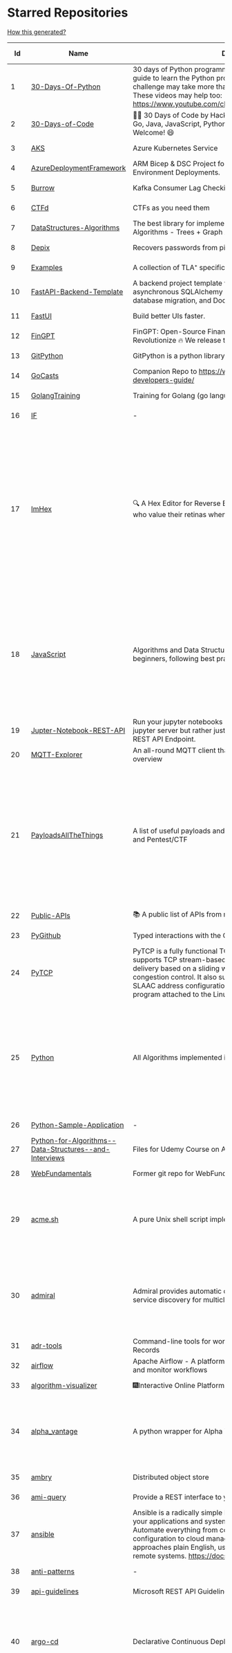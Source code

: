 # Starred Repositories  
[How this generated?](../master/USAGE.md)  
  
| Id 			| Name			| Description | Star Counts | Topics/Tags   | Last Updated 	|  
| ----------- | ----------- 	| ----------- | ----------- | ----------- 	| -----------   |  
|1|[30-Days-Of-Python](https://github.com/Asabeneh/30-Days-Of-Python.git)|30 days of Python programming challenge is a step-by-step guide to learn the Python programming language in 30 days. This challenge may take more than100 days, follow your own pace.  These videos may help too: https://www.youtube.com/channel/UC7PNRuno1rzYPb1xLa4yktw|37966||11-7-2024|  
|2|[30-Days-of-Code](https://github.com/xeoneux/30-Days-of-Code.git)|👨‍💻 30 Days of Code by HackerRank Solutions in C, C++, C#, F#, Go, Java, JavaScript, Python, Ruby, Swift & TypeScript. PRs Welcome! 😄|945||17-8-2022|  
|3|[AKS](https://github.com/Azure/AKS.git)|Azure Kubernetes Service|1931||10-7-2024|  
|4|[AzureDeploymentFramework](https://github.com/brwilkinson/AzureDeploymentFramework.git)|ARM Bicep & DSC Project for Azure Infrastructure and App Environment Deployments.|151||18-5-2024|  
|5|[Burrow](https://github.com/linkedin/Burrow.git)|Kafka Consumer Lag Checking|3695||8-5-2024|  
|6|[CTFd](https://github.com/CTFd/CTFd.git)|CTFs as you need them|5453||11-7-2024|  
|7|[DataStructures-Algorithms](https://github.com/rachitiitr/DataStructures-Algorithms.git)|The best library for implementation of all Data Structures and Algorithms - Trees + Graph Algorithms too!|2734||16-3-2024|  
|8|[Depix](https://github.com/spipm/Depix.git)|Recovers passwords from pixelized screenshots|25394||27-11-2023|  
|9|[Examples](https://github.com/tlaplus/Examples.git)|A collection of TLA⁺ specifications of varying complexities|1250||1-7-2024|  
|10|[FastAPI-Backend-Template](https://github.com/Aeternalis-Ingenium/FastAPI-Backend-Template.git)|A backend project template with FastAPI, PostgreSQL with asynchronous SQLAlchemy 2.0, Alembic for asynchronous database migration, and Docker.|587||26-3-2024|  
|11|[FastUI](https://github.com/pydantic/FastUI.git)|Build better UIs faster.|7847|fastapi, pydantic, python, react|30-5-2024|  
|12|[FinGPT](https://github.com/AI4Finance-Foundation/FinGPT.git)|FinGPT: Open-Source Financial Large Language Models!  Revolutionize 🔥    We release the trained model on HuggingFace.|12661||28-6-2024|  
|13|[GitPython](https://github.com/gitpython-developers/GitPython.git)|GitPython is a python library used to interact with Git repositories.|4489||24-6-2024|  
|14|[GoCasts](https://github.com/StephenGrider/GoCasts.git)|Companion Repo to https://www.udemy.com/go-the-complete-developers-guide/|2049||25-8-2017|  
|15|[GolangTraining](https://github.com/GoesToEleven/GolangTraining.git)|Training for Golang (go language)|9749||28-8-2023|  
|16|[IF](https://github.com/deep-floyd/IF.git)|-|7586||2-6-2023|  
|17|[ImHex](https://github.com/WerWolv/ImHex.git)|🔍 A Hex Editor for Reverse Engineers, Programmers and people who value their retinas when working at 3 AM.|40970|hex-editor, reverse-engineering, ips, dear-imgui, disassembler, analyzer, mathematical-evaluator, pattern-language, dark-mode, hacktoberfest, forensics, multi-platform, binary-analysis, c-plus-plus, static-analysis, windows, cybersecurity, hacking, preprocessor, cpp|12-7-2024|  
|18|[JavaScript](https://github.com/TheAlgorithms/JavaScript.git)|Algorithms and Data Structures implemented in JavaScript for beginners, following best practices.|31815|algorithm, algorithm-challenges, data-structures, cryptography, cipher, search, sort, sorting-algorithms, mathematics, conversions, hacktoberfest, javascript, algorithms-implemented, algorithms|23-6-2024|  
|19|[Jupter-Notebook-REST-API](https://github.com/Invictify/Jupter-Notebook-REST-API.git)|Run your jupyter notebooks as a REST API endpoint. This isn't a jupyter server but rather just a way to run your notebooks as a REST API Endpoint.|76||31-3-2020|  
|20|[MQTT-Explorer](https://github.com/thomasnordquist/MQTT-Explorer.git)|An all-round MQTT client that provides a structured topic overview|2875||17-6-2024|  
|21|[PayloadsAllTheThings](https://github.com/swisskyrepo/PayloadsAllTheThings.git)|A list of useful payloads and bypass for Web Application Security and Pentest/CTF|58404|pentest, payload, bypass, web-application, hacking, vulnerability, bounty, methodology, privilege-escalation, penetration-testing, cheatsheet, security, enumeration, bugbounty, redteam, payloads, hacktoberfest|16-6-2024|  
|22|[Public-APIs](https://github.com/n0shake/Public-APIs.git)|📚 A public list of APIs from round the web.|21155||30-6-2024|  
|23|[PyGithub](https://github.com/PyGithub/PyGithub.git)|Typed interactions with the GitHub API v3|6812|pygithub, python, github, github-api|28-5-2024|  
|24|[PyTCP](https://github.com/ccie18643/PyTCP.git)|PyTCP is a fully functional TCP/IP stack written in Python. It supports TCP stream-based transport with reliable packet delivery based on a sliding window mechanism and basic congestion control. It also supports IPv6/ICMPv6 protocols with SLAAC address configuration. It operates as a user space program attached to the Linux TAP interface.|333||8-11-2023|  
|25|[Python](https://github.com/TheAlgorithms/Python.git)|All Algorithms implemented in Python|182183|python, algorithm, algorithms-implemented, algorithm-competitions, algos, sorts, searches, sorting-algorithms, education, learn, practice, community-driven, interview, hacktoberfest|8-7-2024|  
|26|[Python-Sample-Application](https://github.com/uber/Python-Sample-Application.git)|-|376||9-3-2015|  
|27|[Python-for-Algorithms--Data-Structures--and-Interviews](https://github.com/jmportilla/Python-for-Algorithms--Data-Structures--and-Interviews.git)|Files for Udemy Course on Algorithms and Data Structures|2480||1-7-2022|  
|28|[WebFundamentals](https://github.com/google/WebFundamentals.git)|Former git repo for WebFundamentals on developers.google.com|13855||10-8-2022|  
|29|[acme.sh](https://github.com/acmesh-official/acme.sh.git)|A pure Unix shell script implementing ACME client protocol|37682|acme, acme-protocol, letsencrypt, certbot, shell, ash, bash, posix, posix-sh, zerossl, buypass, acme-client|14-7-2024|  
|30|[admiral](https://github.com/istio-ecosystem/admiral.git)|Admiral provides automatic configuration generation, syncing and service discovery for multicluster Istio service mesh|571|admiral, service-mesh, istio, k8s, multi-cluster, automation, configuration, service-discovery, multicluster, microservices, clusters|17-6-2024|  
|31|[adr-tools](https://github.com/npryce/adr-tools.git)|Command-line tools for working with Architecture Decision Records|4492||30-3-2020|  
|32|[airflow](https://github.com/apache/airflow.git)|Apache Airflow - A platform to programmatically author, schedule, and monitor workflows|35381||14-7-2024|  
|33|[algorithm-visualizer](https://github.com/algorithm-visualizer/algorithm-visualizer.git)|:fireworks:Interactive Online Platform that Visualizes Algorithms from Code|46432||18-11-2023|  
|34|[alpha_vantage](https://github.com/RomelTorres/alpha_vantage.git)|A python wrapper for Alpha Vantage API for financial data.|4201|alpha-vantage, pandas, financial-data, python, stock, alphavantage, json, finance, api-wrapper, cryptocurrency, bitcoin|12-7-2024|  
|35|[ambry](https://github.com/linkedin/ambry.git)|Distributed object store|1732||12-7-2024|  
|36|[ami-query](https://github.com/intuit/ami-query.git)|Provide a REST interface to your organization's AMIs|38||31-8-2020|  
|37|[ansible](https://github.com/ansible/ansible.git)|Ansible is a radically simple IT automation platform that makes your applications and systems easier to deploy and maintain. Automate everything from code deployment to network configuration to cloud management, in a language that approaches plain English, using SSH, with no agents to install on remote systems. https://docs.ansible.com.|61827||12-7-2024|  
|38|[anti-patterns](https://github.com/tonybaloney/anti-patterns.git)|-|176||15-7-2022|  
|39|[api-guidelines](https://github.com/microsoft/api-guidelines.git)|Microsoft REST API Guidelines|22554||11-7-2024|  
|40|[argo-cd](https://github.com/argoproj/argo-cd.git)|Declarative Continuous Deployment for Kubernetes|16799|argo, kubernetes, continuous-deployment, gitops, continuous-delivery, docker, cd, cicd, pipeline, devops, ci-cd, argo-cd, ksonnet, helm, hacktoberfest|12-7-2024|  
|41|[argo-events](https://github.com/argoproj/argo-events.git)|Event-driven Automation Framework for Kubernetes|2285|kubernetes, event-driven, cloudevents, workflows, triggers, automation-framework, cloud-native, argo, pipelines, event-source, workflow-automation, eventing-framework|12-7-2024|  
|42|[argo-rollouts](https://github.com/argoproj/argo-rollouts.git)|Progressive Delivery for Kubernetes|2583|gitops, canary, bluegreen, kubernetes, argoproj, deployments, experiments, argo-rollouts, progressive-delivery, hacktoberfest|11-7-2024|  
|43|[argo-workflows](https://github.com/argoproj/argo-workflows.git)|Workflow Engine for Kubernetes|14595|workflow, kubernetes, argo, dag, knative, airflow, machine-learning, argo-workflows, workflow-engine, hacktoberfest, cloud-native, cncf, k8s, gitops, mlops, batch-processing, data-engineering, pipelines|11-7-2024|  
|44|[argoproj](https://github.com/argoproj/argoproj.git)|Common project repo for all Argo Projects|577||18-6-2024|  
|45|[arlon](https://github.com/arlonproj/arlon.git)|A kubernetes cluster lifecycle management and configuration tool|143||30-4-2024|  
|46|[arm-ttk](https://github.com/Azure/arm-ttk.git)|Azure Resource Manager Template Toolkit|430||27-3-2024|  
|47|[arrow](https://github.com/arrow-py/arrow.git)|🏹 Better dates & times for Python|8630||9-7-2024|  
|48|[atom](https://github.com/atom/atom.git)|:atom: The hackable text editor|60077|atom, editor, javascript, electron, windows, linux, macos|22-11-2022|  
|49|[atuin](https://github.com/atuinsh/atuin.git)|✨ Magical shell history|18879||11-7-2024|  
|50|[authelia](https://github.com/authelia/authelia.git)|The Single Sign-On Multi-Factor portal for web apps|20530||11-7-2024|  
|51|[auto](https://github.com/intuit/auto.git)|Generate releases based on semantic version labels on pull requests.|2223|release, auto-release, github, slack, jira, releases, publishing, hack, hacktoberfest|28-6-2024|  
|52|[autoenv](https://github.com/hyperupcall/autoenv.git)|Directory-based environments.|5614||30-6-2024|  
|53|[autoscaler](https://github.com/kubernetes/autoscaler.git)|Autoscaling components for Kubernetes|7823||12-7-2024|  
|54|[awesome](https://github.com/sindresorhus/awesome.git)|😎 Awesome lists about all kinds of interesting topics|311052|awesome, awesome-list, unicorns, lists, resources|4-6-2024|  
|55|[awesome-algorithms](https://github.com/tayllan/awesome-algorithms.git)|A curated list of awesome places to learn and/or practice algorithms.|18797||15-6-2024|  
|56|[awesome-awesomeness](https://github.com/bayandin/awesome-awesomeness.git)|A curated list of awesome awesomeness|31483||24-3-2022|  
|57|[awesome-cheatsheets](https://github.com/LeCoupa/awesome-cheatsheets.git)|👩‍💻👨‍💻 Awesome cheatsheets for popular programming languages, frameworks and development tools. They include everything you should know in one single file.|38585||20-6-2024|  
|58|[awesome-courses](https://github.com/prakhar1989/awesome-courses.git)|:books: List of awesome university courses for learning Computer Science!|55521||12-11-2022|  
|59|[awesome-deep-learning](https://github.com/ChristosChristofidis/awesome-deep-learning.git)|A curated list of awesome Deep Learning tutorials, projects and communities.|23308||14-11-2022|  
|60|[awesome-docker](https://github.com/veggiemonk/awesome-docker.git)|:whale: A curated list of Docker resources and projects|29264|docker, awesome, awesome-list, container, tools, dockerfile, list, moby, docker-container, docker-image, docker-environment, docker-deployment, docker-swarm, docker-api, docker-monitoring, docker-machine, docker-security, docker-registry|13-7-2024|  
|61|[awesome-fastapi](https://github.com/mjhea0/awesome-fastapi.git)|A curated list of awesome things related to FastAPI|7968||2-5-2024|  
|62|[awesome-flask](https://github.com/humiaozuzu/awesome-flask.git)|A curated list of awesome Flask resources and plugins|12061|flask, flask-resources, awesome|17-9-2019|  
|63|[awesome-github-profile-readme](https://github.com/abhisheknaiidu/awesome-github-profile-readme.git)|😎 A curated list of awesome GitHub Profile which updates in real time |23373|awesome-list, awesome, github, github-readme, github-profile-readme, portfolio, profile-readme|9-10-2022|  
|64|[awesome-go](https://github.com/avelino/awesome-go.git)|A curated list of awesome Go frameworks, libraries and software|125202|golang, golang-library, go, awesome, awesome-list, hacktoberfest|28-6-2024|  
|65|[awesome-interview-questions](https://github.com/DopplerHQ/awesome-interview-questions.git)|:octocat: A curated awesome list of lists of interview questions. Feel free to contribute! :mortar_board: |69088||16-11-2021|  
|66|[awesome-k6](https://github.com/grafana/awesome-k6.git)|A curated list of awesome tools, content and projects using k6|549||3-6-2024|  
|67|[awesome-k8s-resources](https://github.com/tomhuang12/awesome-k8s-resources.git)|A curated list of awesome Kubernetes tools and resources.|3180||27-6-2024|  
|68|[awesome-kubectl-plugins](https://github.com/ishantanu/awesome-kubectl-plugins.git)|Curated list of kubectl plugins|875||3-7-2024|  
|69|[awesome-kubernetes](https://github.com/ramitsurana/awesome-kubernetes.git)|A curated list for awesome kubernetes sources :ship::tada:|14869||9-6-2024|  
|70|[awesome-kubernetes](https://github.com/nubenetes/awesome-kubernetes.git)|A curated list of awesome references collected since 2018.|594||12-2-2024|  
|71|[awesome-machine-learning](https://github.com/josephmisiti/awesome-machine-learning.git)|A curated list of awesome Machine Learning frameworks, libraries and software.|64448||10-6-2024|  
|72|[awesome-macos-command-line](https://github.com/herrbischoff/awesome-macos-command-line.git)|Use your macOS terminal shell to do awesome things.|28645||2-9-2021|  
|73|[awesome-ml-courses](https://github.com/luspr/awesome-ml-courses.git)|Awesome free machine learning and AI courses with video lectures.|2643||18-6-2024|  
|74|[awesome-pentest](https://github.com/enaqx/awesome-pentest.git)|A collection of awesome penetration testing resources, tools and other shiny things|21015||2-7-2024|  
|75|[awesome-python](https://github.com/vinta/awesome-python.git)|An opinionated list of awesome Python frameworks, libraries, software and resources.|212523||16-6-2024|  
|76|[awesome-readme](https://github.com/matiassingers/awesome-readme.git)|A curated list of awesome READMEs|17479||9-7-2024|  
|77|[awesome-sanic](https://github.com/mekicha/awesome-sanic.git)|A curated list of awesome Sanic resources and extensions|746||9-5-2023|  
|78|[awesome-scalability](https://github.com/binhnguyennus/awesome-scalability.git)|The Patterns of Scalable, Reliable, and Performant Large-Scale Systems|56897||14-7-2024|  
|79|[awesome-selfhosted](https://github.com/awesome-selfhosted/awesome-selfhosted.git)|A list of Free Software network services and web applications which can be hosted on your own servers|187221|selfhosted, awesome, awesome-list, privacy, hosting, cloud, self-hosted, free-software|13-7-2024|  
|80|[awesome-shell](https://github.com/alebcay/awesome-shell.git)|A curated list of awesome command-line frameworks, toolkits, guides and gizmos. Inspired by awesome-php.|31945||20-2-2024|  
|81|[awesome-sre](https://github.com/dastergon/awesome-sre.git)|A curated list of Site Reliability and Production Engineering resources.|11710|site-reliability-engineering, production, availability, monitoring, post-mortem, reliability-engineering, capacity-planning, service-level-agreement, scalability, reliability, alerting, on-call, site-reliability, postmortem, incident-response, sre, awesome, awesome-list, devops, list|8-10-2022|  
|82|[awless](https://github.com/wallix/awless.git)|A Mighty CLI for AWS|4974|aws, cli, cloud, aws-cli, cloud-management, awless, golang, devops, devops-tools|10-12-2018|  
|83|[aws-cdk](https://github.com/aws/aws-cdk.git)|The AWS Cloud Development Kit is a framework for defining cloud infrastructure in code|11379|aws, infrastructure-as-code, typescript, cloud-infrastructure, hacktoberfest|12-7-2024|  
|84|[aws-cdk-examples](https://github.com/aws-samples/aws-cdk-examples.git)|Example projects using the AWS CDK|4962|cdk, cdk-examples|30-5-2024|  
|85|[aws-cli](https://github.com/aws/aws-cli.git)|Universal Command Line Interface for Amazon Web Services|15130||12-7-2024|  
|86|[aws-cloudformation-user-guide](https://github.com/awsdocs/aws-cloudformation-user-guide.git)|The open source version of the AWS CloudFormation User Guide|762||7-12-2023|  
|87|[aws-eks-best-practices](https://github.com/aws/aws-eks-best-practices.git)|A best practices guide for day 2 operations, including operational excellence, security, reliability, performance efficiency, and cost optimization.|1937||10-7-2024|  
|88|[aws-eks-kubernetes-masterclass](https://github.com/stacksimplify/aws-eks-kubernetes-masterclass.git)|AWS EKS Kubernetes - Masterclass   DevOps, Microservices|1308|kubernetes, kubernetes-pods, kubernetes-deployment, kubernetes-services, kubernetes-secrets, aws-eks, aws-eks-cluster, aws-ebs, aws-rds, aws-alb, aws-alb-ingress-controller, aws-fargate, aws-codebuild, aws-codecommit, aws-codepipeline, fluentd, aws-cloudwatch, docker, yaml|24-5-2024|  
|89|[aws-load-balancer-controller](https://github.com/kubernetes-sigs/aws-load-balancer-controller.git)|A Kubernetes controller for Elastic Load Balancers|3831|kubernetes-ingress-controller, aws, ingress-resource, kubernetes, ingress, k8s-sig-aws|31-5-2024|  
|90|[azkaban](https://github.com/azkaban/azkaban.git)|Azkaban workflow manager.|4428||29-8-2023|  
|91|[azure-cli](https://github.com/Azure/azure-cli.git)|Azure Command-Line Interface|3920|azure, azure-cli, cloud|12-7-2024|  
|92|[azure-docs-bicep-samples](https://github.com/Azure/azure-docs-bicep-samples.git)|-|75||5-12-2023|  
|93|[azure-functions-host](https://github.com/Azure/azure-functions-host.git)|The host/runtime that powers Azure Functions|1909||11-7-2024|  
|94|[azure-monitor-opencensus-python](https://github.com/Azure-Samples/azure-monitor-opencensus-python.git)|Sample repository demonstrating Azure Monitor exporters for Opencensus Python|23||1-6-2023|  
|95|[azure-powershell](https://github.com/Azure/azure-powershell.git)|Microsoft Azure PowerShell|4124||12-7-2024|  
|96|[azure-rest-api-specs](https://github.com/Azure/azure-rest-api-specs.git)|The source for REST API specifications for Microsoft Azure.|2514||12-7-2024|  
|97|[backstage](https://github.com/backstage/backstage.git)|Backstage is an open framework for building developer portals|27102|infrastructure, dx, developer-experience, developer-portal, microservices, cncf, backstage, self-service-portal|14-7-2024|  
|98|[badges](https://github.com/Naereen/badges.git)|:pencil: Markdown code for lots of small badges :ribbon: :pushpin: (shields.io, forthebadge.com etc) :sunglasses:. Contributions are welcome! Please add yours!|4256||24-4-2024|  
|99|[bashhub-client](https://github.com/rcaloras/bashhub-client.git)|:cloud: Bash history in the cloud. Indexed and searchable. |1241||3-11-2023|  
|100|[bcc](https://github.com/iovisor/bcc.git)|BCC - Tools for BPF-based Linux IO analysis, networking, monitoring, and more|19914||8-7-2024|  
|101|[behave](https://github.com/behave/behave.git)|BDD, Python style.|3100||14-7-2024|  
|102|[benten](https://github.com/intuit/benten.git)|Chatbot Development Framework (with Slack integration for Jira and Jenkins)|134||31-3-2021|  
|103|[bhai-lang](https://github.com/DulLabs/bhai-lang.git)|A toy programming language written in Typescript|3968||17-4-2022|  
|104|[bicep](https://github.com/Azure/bicep.git)|Bicep is a declarative language for describing and deploying Azure resources|3170||12-7-2024|  
|105|[bitcoin](https://github.com/bitcoin/bitcoin.git)|Bitcoin Core integration/staging tree|77199|bitcoin, c-plus-plus, p2p, cryptocurrency, cryptography|14-7-2024|  
|106|[black](https://github.com/psf/black.git)|The uncompromising Python code formatter|37846||11-7-2024|  
|107|[blackfriday](https://github.com/russross/blackfriday.git)|Blackfriday: a markdown processor for Go|5394||27-10-2020|  
|108|[blockly](https://github.com/google/blockly.git)|The web-based visual programming editor.|12266||13-7-2024|  
|109|[boulder](https://github.com/letsencrypt/boulder.git)|An ACME-based certificate authority, written in Go. |5070||12-7-2024|  
|110|[boundary](https://github.com/hashicorp/boundary.git)|Boundary enables identity-based access management for dynamic infrastructure. |3822|hashicorp, security, zero-trust, hacktoberfest|11-7-2024|  
|111|[brackets](https://github.com/adobe/brackets.git)|An open source code editor for the web, written in JavaScript, HTML and CSS.|33285||18-3-2021|  
|112|[brooklin](https://github.com/linkedin/brooklin.git)|An extensible distributed system for reliable nearline data streaming at scale|899||21-5-2024|  
|113|[brotli](https://github.com/google/brotli.git)|Brotli compression format|13333||31-5-2024|  
|114|[build-your-own-x](https://github.com/codecrafters-io/build-your-own-x.git)|Master programming by recreating your favorite technologies from scratch.|286394|programming, tutorials, tutorial-code, tutorial-exercises, free, awesome-list|10-7-2024|  
|115|[caddy](https://github.com/caddyserver/caddy.git)|Fast and extensible multi-platform HTTP/1-2-3 web server with automatic HTTPS|55683||12-7-2024|  
|116|[cdk8s](https://github.com/cdk8s-team/cdk8s.git)|Define Kubernetes native apps and abstractions using object-oriented programming|4218||14-7-2024|  
|117|[cdnjs](https://github.com/cdnjs/cdnjs.git)|🤖 CDN assets - The #1 free and open source CDN built to make life easier for developers.|10236||11-7-2024|  
|118|[celery](https://github.com/celery/celery.git)|Distributed Task Queue (development branch)|24066|python, task-manager, task-scheduler, task-runner, queue-workers, queued-jobs, queue-tasks, amqp, redis, sqs, sqs-queue, python3, python-library, redis-queue|11-7-2024|  
|119|[cello](https://github.com/cello-proj/cello.git)|Run infrastructure as code (IaC) software tools including CDK, Terraform and Cloud Formation via GitOps.|269||10-5-2024|  
|120|[cfssl](https://github.com/cloudflare/cfssl.git)|CFSSL: Cloudflare's PKI and TLS toolkit|8570||11-7-2024|  
|121|[chalice](https://github.com/aws/chalice.git)|Python Serverless Microframework for AWS|10530|python, aws, aws-lambda, cloud, serverless, serverless-framework, aws-apigateway, lambda, python3, python27|10-6-2024|  
|122|[chaos-mesh](https://github.com/chaos-mesh/chaos-mesh.git)|A Chaos Engineering Platform for Kubernetes.|6551|chaos, chaos-engineering, chaos-testing, kubernetes, operator, golang, site-reliability-engineering, fault-injection, cncf, cloud-native, chaos-mesh, chaos-experiments, hacktoberfest, microservices|9-7-2024|  
|123|[chartmuseum](https://github.com/helm/chartmuseum.git)|helm chart repository server|3524|helm, charts, kubernetes, chartmuseum|31-5-2024|  
|124|[charts](https://github.com/helm/charts.git)|⚠️(OBSOLETE) Curated applications for Kubernetes|15510|kubernetes, charts, helm|21-12-2021|  
|125|[cheat.sh](https://github.com/chubin/cheat.sh.git)|the only cheat sheet you need|37843||18-4-2022|  
|126|[checkov](https://github.com/bridgecrewio/checkov.git)|Prevent cloud misconfigurations and find vulnerabilities during build-time in infrastructure as code, container images and open source packages with Checkov by Bridgecrew.|6740||14-7-2024|  
|127|[chef](https://github.com/chef/chef.git)|Chef Infra, a powerful automation platform that transforms infrastructure into code automating how infrastructure is configured, deployed and managed across any environment, at any scale|7536||11-7-2024|  
|128|[cilium](https://github.com/cilium/cilium.git)|eBPF-based Networking, Security, and Observability|19312||14-7-2024|  
|129|[clair](https://github.com/quay/clair.git)|Vulnerability Static Analysis for Containers|10170||9-7-2024|  
|130|[cli](https://github.com/snyk/cli.git)|Snyk CLI scans and monitors your projects for security vulnerabilities.|4839||12-7-2024|  
|131|[cli](https://github.com/cli/cli.git)|GitHub’s official command line tool|36107||12-7-2024|  
|132|[cli-spinners](https://github.com/sindresorhus/cli-spinners.git)|Spinners for use in the terminal|2383||1-7-2024|  
|133|[click](https://github.com/pallets/click.git)|Python composable command line interface toolkit|15310||1-7-2024|  
|134|[cloud-custodian](https://github.com/cloud-custodian/cloud-custodian.git)|Rules engine for cloud security, cost optimization, and governance, DSL in yaml for policies to query, filter, and take actions on resources|5301||10-7-2024|  
|135|[cluster-api](https://github.com/kubernetes-sigs/cluster-api.git)|Home for Cluster API, a subproject of sig-cluster-lifecycle|3452|k8s-sig-cluster-lifecycle|12-7-2024|  
|136|[cobra](https://github.com/spf13/cobra.git)|A Commander for modern Go CLI interactions|36836||1-6-2024|  
|137|[codebytere.github.io](https://github.com/codebytere/codebytere.github.io.git)|personal website|511||18-3-2024|  
|138|[coding-interview-university](https://github.com/jwasham/coding-interview-university.git)|A complete computer science study plan to become a software engineer.|298953||21-6-2024|  
|139|[compose](https://github.com/docker/compose.git)|Define and run multi-container applications with Docker|33064|docker, docker-compose, orchestration, go, golang|11-7-2024|  
|140|[computer-science](https://github.com/ossu/computer-science.git)|:mortar_board: Path to a free self-taught education in Computer Science!|165989|computer-science, awesome-list, courses, curriculum|10-7-2024|  
|141|[conductor](https://github.com/Netflix/conductor.git)|Conductor is a microservices orchestration engine.|12874|orchestration-engine, java, spring-boot, distributed-systems, workflow-management, microservice-orchestration, workflow-engine, reactjs, javascript, workflow-automation, grpc, workflows, orchestrator|13-12-2023|  
|142|[confd](https://github.com/kelseyhightower/confd.git)|Manage local application configuration files using templates and data from etcd or consul|8309||9-12-2023|  
|143|[config](https://github.com/nikitavoloboev/config.git)|Apps/CLIs/configs I use on macOS/iOS. Fish, Karabiner, Cursor..|20426||11-7-2024|  
|144|[consul](https://github.com/hashicorp/consul.git)|Consul is a distributed, highly available, and data center aware solution to connect and configure applications across dynamic, distributed infrastructure.|28074|consul, service-mesh, service-discovery, kubernetes, vault, ecs, api-gateway|11-7-2024|  
|145|[containerd](https://github.com/containerd/containerd.git)|An open and reliable container runtime|16760|containerd, oci, containers, docker, cncf, cri, kubernetes, hacktoberfest|11-7-2024|  
|146|[copacetic](https://github.com/project-copacetic/copacetic.git)|🧵 CLI tool for directly patching container images using reports from vulnerability scanners|845|compliance, devsecops, docker, security, trivy, vulnerability, containers, container-image, container-security, patching, cncf, hacktoberfest|12-7-2024|  
|147|[core](https://github.com/home-assistant/core.git)|:house_with_garden: Open source home automation that puts local control and privacy first.|69933||14-7-2024|  
|148|[coredns](https://github.com/coredns/coredns.git)|CoreDNS is a DNS server that chains plugins|12040||2-7-2024|  
|149|[crouton](https://github.com/dnschneid/crouton.git)|Chromium OS Universal Chroot Environment|8523||10-7-2024|  
|150|[cruise-control](https://github.com/linkedin/cruise-control.git)|Cruise-control is the first of its kind to fully automate the dynamic workload rebalance and self-healing of a Kafka cluster. It provides great value to Kafka users by simplifying the operation of Kafka clusters.|2688|kafka, cluster-management, self-healing|11-7-2024|  
|151|[curl](https://github.com/curl/curl.git)|A command line tool and library for transferring data with URL syntax, supporting DICT, FILE, FTP, FTPS, GOPHER, GOPHERS, HTTP, HTTPS, IMAP, IMAPS, LDAP, LDAPS, MQTT, POP3, POP3S, RTMP, RTMPS, RTSP, SCP, SFTP, SMB, SMBS, SMTP, SMTPS, TELNET, TFTP, WS and WSS. libcurl offers a myriad of powerful features|34858|http, https, ftp, user-agent, client, library, curl, libcurl, c, transfer-data, ldap, mqtt, sftp, scp, imaps, gopher, pop3, transferring-data, hacktoberfest, websocket|14-7-2024|  
|152|[dailybot](https://github.com/sapumar/dailybot.git)|Simple telegram bot to remind about the daily stand up|8|bot, daily-standup, standup-meetings, standup, standupbot|23-12-2021|  
|153|[dashboard](https://github.com/kubernetes/dashboard.git)|General-purpose web UI for Kubernetes clusters|14096||12-7-2024|  
|154|[datamodel-code-generator](https://github.com/koxudaxi/datamodel-code-generator.git)|Pydantic model and dataclasses.dataclass generator for easy conversion of JSON, OpenAPI, JSON Schema, and YAML data sources.|2465||4-7-2024|  
|155|[datree](https://github.com/datreeio/datree.git)|Prevent Kubernetes misconfigurations from reaching production (again 😤 )! From code to cloud, Datree provides an E2E policy enforcement solution to run automatic checks for rule violations. See our docs: https://hub.datree.io|6398||1-8-2023|  
|156|[deepdiff](https://github.com/seperman/deepdiff.git)|DeepDiff: Deep Difference and search of any Python object/data. DeepHash: Hash of any object based on its contents. Delta: Use deltas to reconstruct objects by adding deltas together.|1949||8-4-2024|  
|157|[design-patterns-for-humans](https://github.com/kamranahmedse/design-patterns-for-humans.git)|An ultra-simplified explanation to design patterns|44007||17-5-2023|  
|158|[developer-roadmap](https://github.com/kamranahmedse/developer-roadmap.git)|Interactive roadmaps, guides and other educational content to help developers grow in their careers.|282734|computer-science, roadmap, developer-roadmap, frontend-roadmap, devops-roadmap, backend-roadmap, react-roadmap, angular-roadmap, python-roadmap, go-roadmap, java-roadmap, dba-roadmap, vue-roadmap, blockchain-roadmap, javascript-roadmap, nodejs-roadmap, qa-roadmap, software-architect-roadmap|14-7-2024|  
|159|[diagrams](https://github.com/mingrammer/diagrams.git)|:art: Diagram as Code for prototyping cloud system architectures|35600|diagram, diagram-as-code, architecture, graphviz|13-4-2024|  
|160|[discourse](https://github.com/discourse/discourse.git)|A platform for community discussion. Free, open, simple.|41193||12-7-2024|  
|161|[dive](https://github.com/wagoodman/dive.git)|A tool for exploring each layer in a docker image|44630|docker, docker-image, inspector, explorer, cli, tui|2-2-2024|  
|162|[django](https://github.com/django/django.git)|The Web framework for perfectionists with deadlines.|78004|python, django, web, framework, orm, templates, models, views, apps|12-7-2024|  
|163|[django-health-check](https://github.com/revsys/django-health-check.git)|a pluggable app that runs a full check on the deployment, using a number of plugins to check e.g. database, queue server, celery processes, etc.|1180||22-6-2024|  
|164|[dns](https://github.com/miekg/dns.git)|DNS library in Go|7877||21-6-2024|  
|165|[dnscontrol](https://github.com/StackExchange/dnscontrol.git)|Infrastructure as code for DNS!|3020|go, dns, infrastructure-as-code, dnscontrol, workflow|10-7-2024|  
|166|[dnslib](https://github.com/paulc/dnslib.git)|A Python library to encode/decode DNS wire-format packets |295||8-7-2024|  
|167|[dnsperf](https://github.com/cobblau/dnsperf.git)|A DNS performance tool.|214||14-10-2017|  
|168|[docker-cheat-sheet](https://github.com/wsargent/docker-cheat-sheet.git)|Docker Cheat Sheet|22027||23-6-2022|  
|169|[docker_practice](https://github.com/yeasy/docker_practice.git)|Learn and understand Docker&Container technologies, with real DevOps practice!|24469|docker, book, cloud-computing, container, kubernetes, swarm, mesos, spark, devops, linux|4-2-2024|  
|170|[dockerfiles](https://github.com/jessfraz/dockerfiles.git)|Various Dockerfiles I use on the desktop and on servers.|13607|dockerfiles, bash, docker, dockerfile, linux, shell, containers|27-3-2021|  
|171|[dokku](https://github.com/dokku/dokku.git)|A docker-powered PaaS that helps you build and manage the lifecycle of applications|26406||13-7-2024|  
|172|[dotfiles](https://github.com/bbkane/dotfiles.git)|Configs for apps I care about|32||14-7-2024|  
|173|[draft-classic](https://github.com/Azure/draft-classic.git)|A tool for developers to create cloud-native applications on Kubernetes.|3923||26-2-2020|  
|174|[drawio](https://github.com/jgraph/drawio.git)|draw.io is a JavaScript, client-side editor for general diagramming.|39607||27-6-2024|  
|175|[duf](https://github.com/muesli/duf.git)|Disk Usage/Free Utility - a better 'df' alternative|12509||20-9-2023|  
|176|[eBPF-Package-Repository](https://github.com/l3af-project/eBPF-Package-Repository.git)|eBPF Programs|55||9-7-2024|  
|177|[echarts](https://github.com/apache/echarts.git)|Apache ECharts is a powerful, interactive charting and data visualization library for browser|59683||11-7-2024|  
|178|[echo](https://github.com/labstack/echo.git)|High performance, minimalist Go web framework|29027|go, echo, web, middleware, microservice, websocket, ssl, letsencrypt, micro-framework, https, http2, web-framework, labstack-echo|30-5-2024|  
|179|[ecs-refarch-service-discovery](https://github.com/awslabs/ecs-refarch-service-discovery.git)|An EC2 Container Service Reference Architecture for providing Service Discovery to containers using CloudWatch Events, Lambda and Route 53 private hosted zones. |444||25-7-2016|  
|180|[eks-anywhere](https://github.com/aws/eks-anywhere.git)|Run Amazon EKS on your own infrastructure 🚀|1937|kubernetes, aws, k8s, kubernetes-cluster, kubernetes-deployment, eks, vmware, docker, baremetal, baremetal-provisioning, tinkerbell|13-7-2024|  
|181|[eks-node-viewer](https://github.com/awslabs/eks-node-viewer.git)|EKS Node Viewer|1089||8-7-2024|  
|182|[elasticsearch](https://github.com/elastic/elasticsearch.git)|Free and Open, Distributed, RESTful Search Engine|68619||13-7-2024|  
|183|[emissary](https://github.com/emissary-ingress/emissary.git)|open source Kubernetes-native API gateway for microservices built on the Envoy Proxy|4320||26-6-2024|  
|184|[eng-practices](https://github.com/google/eng-practices.git)|Google's Engineering Practices documentation|19856||10-5-2024|  
|185|[envoy](https://github.com/envoyproxy/envoy.git)|Cloud-native high-performance edge/middle/service proxy|24296||14-7-2024|  
|186|[espanso](https://github.com/espanso/espanso.git)|Cross-platform Text Expander written in Rust|9487|espanso, text-expander, rust, macos, linux, windows, productivity, productivity-tools|12-7-2024|  
|187|[etcd](https://github.com/etcd-io/etcd.git)|Distributed reliable key-value store for the most critical data of a distributed system|46861|etcd, raft, distributed-systems, kubernetes, go, database, key-value, consensus, distributed-database, cncf|14-7-2024|  
|188|[every-programmer-should-know](https://github.com/mtdvio/every-programmer-should-know.git)|A collection of (mostly) technical things every software developer should know about|77836||10-5-2024|  
|189|[ewd998](https://github.com/tlaplus-workshops/ewd998.git)|Distributed termination detection on a ring, due to Shmuel Safra:|47||21-7-2023|  
|190|[examples](https://github.com/kubernetes/examples.git)|Kubernetes application example tutorials|6106||20-5-2024|  
|191|[excalidraw](https://github.com/excalidraw/excalidraw.git)|Virtual whiteboard for sketching hand-drawn like diagrams|77318||14-7-2024|  
|192|[external-dns](https://github.com/kubernetes-sigs/external-dns.git)|Configure external DNS servers (AWS Route53, Google CloudDNS and others) for Kubernetes Ingresses and Services|7445||14-7-2024|  
|193|[faas](https://github.com/openfaas/faas.git)|OpenFaaS - Serverless Functions Made Simple|24769|functions-as-a-service, functions, lambda, serverless, prometheus, kubernetes, k8s, serverless-functions, paas, gitops, faas, docker, golang, nodejs|17-6-2024|  
|194|[face_recognition](https://github.com/ageitgey/face_recognition.git)|The world's simplest facial recognition api for Python and the command line|52417||10-6-2022|  
|195|[faker](https://github.com/joke2k/faker.git)|Faker is a Python package that generates fake data for you.|17359||26-6-2024|  
|196|[fastapi](https://github.com/tiangolo/fastapi.git)|FastAPI framework, high performance, easy to learn, fast to code, ready for production|73520|python, json, swagger-ui, redoc, starlette, openapi, api, openapi3, framework, async, asyncio, uvicorn, python3, python-types, pydantic, json-schema, fastapi, swagger, rest, web|14-7-2024|  
|197|[fastapi-cache](https://github.com/long2ice/fastapi-cache.git)|fastapi-cache is a tool to cache fastapi response and function result, with backends support redis and memcached.|1206||13-5-2024|  
|198|[fastapi-code-generator](https://github.com/koxudaxi/fastapi-code-generator.git)|This code generator creates FastAPI app from an openapi file.|963||2-7-2024|  
|199|[fastapi-jwt](https://github.com/testdrivenio/fastapi-jwt.git)|Secure a FastAPI app by enabling authentication using JSON Web Tokens (JWTs)|115|fastapi, jwt-authentication|8-5-2024|  
|200|[fastapi-mvc](https://github.com/fastapi-mvc/fastapi-mvc.git)|Developer productivity tool for making high-quality FastAPI production-ready APIs.|598||2-2-2024|  
|201|[fastapi-utils](https://github.com/dmontagu/fastapi-utils.git)|Reusable utilities for FastAPI|1831||10-6-2024|  
|202|[fastapi-versioning](https://github.com/DeanWay/fastapi-versioning.git)|api versioning for fastapi web applications|633||24-8-2021|  
|203|[fastapi_client](https://github.com/dmontagu/fastapi_client.git)|FastAPI client generator|330||11-2-2021|  
|204|[fastapi_profiler](https://github.com/sunhailin-Leo/fastapi_profiler.git)|A FastAPI Middleware of https://github.com/joerick/pyinstrument to check your service performance.|216||17-5-2024|  
|205|[fasthttp](https://github.com/valyala/fasthttp.git)|Fast HTTP package for Go. Tuned for high performance. Zero memory allocations in hot paths. Up to 10x faster than net/http|21372||14-7-2024|  
|206|[fauxpilot](https://github.com/fauxpilot/fauxpilot.git)|FauxPilot - an open-source alternative to GitHub Copilot server|14444||29-5-2023|  
|207|[fd](https://github.com/sharkdp/fd.git)|A simple, fast and user-friendly alternative to 'find'|32666||1-7-2024|  
|208|[first-contributions](https://github.com/firstcontributions/first-contributions.git)|🚀✨ Help beginners to contribute to open source projects|43684||14-7-2024|  
|209|[fish-shell](https://github.com/fish-shell/fish-shell.git)|The user-friendly command line shell.|25153||8-7-2024|  
|210|[flamethrower](https://github.com/DNS-OARC/flamethrower.git)|a DNS performance and functional testing utility supporting UDP, TCP, DoT and DoH|314||3-10-2023|  
|211|[flasgger](https://github.com/flasgger/flasgger.git)|Easy OpenAPI specs and Swagger UI for your Flask API|3546|api, flask, openapi, openapi-specification, marshmallow, swagger, swagger-ui, api-documentation, api-framework, flask-restful, restful, rest-api, flask-extension, flask-extensions|23-4-2024|  
|212|[flask](https://github.com/pallets/flask.git)|The Python micro framework for building web applications.|67055|python, flask, wsgi, web-framework, werkzeug, jinja, pallets|11-7-2024|  
|213|[flask-caching](https://github.com/pallets-eco/flask-caching.git)|A caching extension for Flask|878|flask, python, extension, cache|26-5-2024|  
|214|[flask-swagger-ui](https://github.com/sveint/flask-swagger-ui.git)|Swagger UI blueprint for flask|176||24-5-2022|  
|215|[flux](https://github.com/fluxcd/flux.git)|Successor: https://github.com/fluxcd/flux2|6885||1-11-2022|  
|216|[fortio](https://github.com/fortio/fortio.git)|Fortio load testing library, command line tool, advanced echo server and web UI in go (golang). Allows to specify a set query-per-second load and record latency histograms and other useful stats.|3231||8-7-2024|  
|217|[fortio-operator](https://github.com/verfio/fortio-operator.git)|Load Testing Operator within the Kubernetes cluster and outside of it.|36||18-3-2019|  
|218|[free-for-dev](https://github.com/ripienaar/free-for-dev.git)|A list of SaaS, PaaS and IaaS offerings that have free tiers of interest to devops and infradev|85718|free-for-developers, awesome-list|14-7-2024|  
|219|[free-programming-books](https://github.com/EbookFoundation/free-programming-books.git)|:books: Freely available programming books|328244|education, books, list, resource, hacktoberfest|9-7-2024|  
|220|[frp](https://github.com/fatedier/frp.git)|A fast reverse proxy to help you expose a local server behind a NAT or firewall to the internet.|82340||9-7-2024|  
|221|[full-stack-fastapi-template](https://github.com/tiangolo/full-stack-fastapi-template.git)|Full stack, modern web application template. Using FastAPI, React, SQLModel, PostgreSQL, Docker, GitHub Actions, automatic HTTPS and more.|24644||30-6-2024|  
|222|[fuzzywuzzy](https://github.com/seatgeek/fuzzywuzzy.git)|Fuzzy String Matching in Python|9175||9-9-2021|  
|223|[game_control](https://github.com/ChoudharyChanchal/game_control.git)|-|735||19-7-2020|  
|224|[gin](https://github.com/gin-gonic/gin.git)|Gin is a HTTP web framework written in Go (Golang). It features a Martini-like API with much better performance -- up to 40 times faster. If you need smashing performance, get yourself some Gin.|76886|server, middleware, framework, go, router, performance, gin|14-7-2024|  
|225|[git-standup](https://github.com/kamranahmedse/git-standup.git)|Recall what you did on the last working day. Psst! or be nosy and find what someone else in your team did ;-)|7558||15-3-2024|  
|226|[gitbook](https://github.com/GitbookIO/gitbook.git)|The open source frontend for GitBook doc sites|26711||12-7-2024|  
|227|[github-cheat-sheet](https://github.com/tiimgreen/github-cheat-sheet.git)|A list of cool features of Git and GitHub.|46679|awesome, awesome-list, list, github, git|15-10-2023|  
|228|[github-readme-stats](https://github.com/anuraghazra/github-readme-stats.git)|:zap: Dynamically generated stats for your github readmes|66669||10-7-2024|  
|229|[github1s](https://github.com/conwnet/github1s.git)|One second to read GitHub code with VS Code.|22748||19-6-2024|  
|230|[gitignore](https://github.com/github/gitignore.git)|A collection of useful .gitignore templates|159704|gitignore, git|11-6-2024|  
|231|[gitops-engine](https://github.com/argoproj/gitops-engine.git)|Democratizing GitOps|1659||14-7-2024|  
|232|[gitui](https://github.com/extrawurst/gitui.git)|Blazing 💥 fast terminal-ui for git written in rust 🦀|17877||14-7-2024|  
|233|[glb-director](https://github.com/github/glb-director.git)|GitHub Load Balancer Director and supporting tooling.|2351||28-6-2024|  
|234|[gloo](https://github.com/solo-io/gloo.git)|The Feature-rich, Kubernetes-native, Next-Generation API Gateway Built on Envoy|4035|gloo, envoy, api-gateway, serverless, api-management, kubernetes, kubernetes-ingress-controller, microservices, hybrid-apps, legacy-apps, grpc, cloud-native, envoy-proxy|12-7-2024|  
|235|[go-fuzz](https://github.com/dvyukov/go-fuzz.git)|Randomized testing for Go|4728|fuzzing, testing, go|3-2-2024|  
|236|[go-github](https://github.com/google/go-github.git)|Go library for accessing the GitHub v3 API|10176|go, github-api, github, golang, hacktoberfest|10-7-2024|  
|237|[go-metrics](https://github.com/rcrowley/go-metrics.git)|Go port of Coda Hale's Metrics library|3437||27-12-2020|  
|238|[go-restful](https://github.com/emicklei/go-restful.git)|package for building REST-style Web Services using Go|4999|rest, go, customizable, routing, openapi|4-7-2024|  
|239|[go-spew](https://github.com/davecgh/go-spew.git)|Implements a deep pretty printer for Go data structures to aid in debugging|5983||30-8-2018|  
|240|[gods](https://github.com/emirpasic/gods.git)|GoDS (Go Data Structures) - Sets, Lists, Stacks, Maps, Trees, Queues, and much more|15812||7-1-2024|  
|241|[goldmark](https://github.com/yuin/goldmark.git)|:trophy: A markdown parser written in Go. Easy to extend, standard(CommonMark) compliant, well structured.|3465|markdown, commonmark, golang, go|25-6-2024|  
|242|[google-maps-services-python](https://github.com/googlemaps/google-maps-services-python.git)|Python client library for Google Maps API Web Services|4434||27-1-2023|  
|243|[googlesre](https://github.com/google/googlesre.git)|-|159||19-6-2024|  
|244|[gotty](https://github.com/yudai/gotty.git)|Share your terminal as a web application|18582||13-12-2017|  
|245|[gotty](https://github.com/sorenisanerd/gotty.git)|Share your terminal as a web application|2095||25-3-2024|  
|246|[gpt-pilot](https://github.com/Pythagora-io/gpt-pilot.git)|The first real AI developer|29131|ai, codegen, developer-tools, gpt-4, coding-assistant, research-project|13-7-2024|  
|247|[greykite](https://github.com/linkedin/greykite.git)|A flexible, intuitive and fast forecasting library|1803||16-1-2024|  
|248|[grumpy](https://github.com/giantswarm/grumpy.git)|Kubernetes Validation Admission Controller example|24||24-7-2020|  
|249|[guacamole-server](https://github.com/apache/guacamole-server.git)|Mirror of Apache Guacamole Server|2987||14-6-2024|  
|250|[halo](https://github.com/manrajgrover/halo.git)|💫 Beautiful spinners for terminal, IPython and Jupyter|2863|halo, spinner, python, jupyter, ora, ipython, async|16-6-2024|  
|251|[haproxy](https://github.com/haproxy/haproxy.git)|HAProxy Load Balancer's development branch (mirror of git.haproxy.org)|4653||12-7-2024|  
|252|[healthchecks](https://github.com/healthchecks/healthchecks.git)|Open-source cron job and background task monitoring service, written in Python & Django|7648|cron, devops, cron-jobs, monitoring, ops, django|12-7-2024|  
|253|[helm](https://github.com/helm/helm.git)|The Kubernetes Package Manager|26465||10-7-2024|  
|254|[helm-git-repo](https://github.com/yks0000/helm-git-repo.git)|A Helm Repo (Automatically build index.yaml)|1||6-4-2021|  
|255|[helmfile](https://github.com/roboll/helmfile.git)|Deploy Kubernetes Helm Charts|4033||13-12-2022|  
|256|[homebrew-cask](https://github.com/Homebrew/homebrew-cask.git)|🍻 A CLI workflow for the administration of macOS applications distributed as binaries|20696|homebrew, cask, hacktoberfest|14-7-2024|  
|257|[homepage](https://github.com/gethomepage/homepage.git)|A highly customizable homepage (or startpage / application dashboard) with Docker and service API integrations.|17276||13-7-2024|  
|258|[how-web-works](https://github.com/vasanthk/how-web-works.git)|What happens behind the scenes when we type www.google.com in a browser?|15913||13-3-2023|  
|259|[howdoi](https://github.com/gleitz/howdoi.git)|instant coding answers via the command line|10518||6-1-2024|  
|260|[htmlq](https://github.com/mgdm/htmlq.git)|Like jq, but for HTML.|7002||15-4-2023|  
|261|[htop](https://github.com/htop-dev/htop.git)|htop - an interactive process viewer|6144||11-7-2024|  
|262|[http-api-design](https://github.com/interagent/http-api-design.git)|HTTP API design guide extracted from work on the Heroku Platform API|13681||16-1-2024|  
|263|[http2smugl](https://github.com/neex/http2smugl.git)|-|525||12-10-2023|  
|264|[httpstat](https://github.com/reorx/httpstat.git)|curl statistics made simple|5894|curl, cli, python, http, visualization|12-6-2023|  
|265|[httptools](https://github.com/MagicStack/httptools.git)|Fast HTTP parser|1180||16-10-2023|  
|266|[hugo](https://github.com/gohugoio/hugo.git)|The world’s fastest framework for building websites.|73730|go, hugo, static-site-generator, blog-engine, cms, content-management-system, documentation-tool|8-7-2024|  
|267|[hugo-PaperMod](https://github.com/adityatelange/hugo-PaperMod.git)| A fast, clean, responsive Hugo theme.|9172||21-6-2024|  
|268|[hygieia](https://github.com/hygieia/hygieia.git)|CapitalOne  DevOps Dashboard|3786||29-9-2023|  
|269|[influxdb](https://github.com/influxdata/influxdb.git)|Scalable datastore for metrics, events, and real-time analytics|28244|influxdb, monitoring, database, time-series, metrics, go, react, rust|10-7-2024|  
|270|[ingress-nginx](https://github.com/kubernetes/ingress-nginx.git)|Ingress-NGINX Controller for Kubernetes|16976|ingress-controller, kubernetes, nginx|12-7-2024|  
|271|[inshellisense](https://github.com/microsoft/inshellisense.git)|IDE style command line auto complete|8233|autocomplete, bash, cli, fish, linux, macos, powershell, pwsh, terminal, windows, zsh, nushell, xonsh|21-6-2024|  
|272|[interactive-coding-challenges](https://github.com/donnemartin/interactive-coding-challenges.git)|120+ interactive Python coding interview challenges (algorithms and data structures).  Includes Anki flashcards.|29146||5-8-2020|  
|273|[interview](https://github.com/Olshansk/interview.git)|Everything you need to prepare for your technical interview|17656|interview, interview-questions, google-interview, list, guide|28-1-2024|  
|274|[interview](https://github.com/mission-peace/interview.git)|Interview questions|11040||30-7-2018|  
|275|[interviews](https://github.com/kdn251/interviews.git)|Everything you need to know to get the job.|62835|java, interview, interview-questions, interview-practice, interview-preparation, interview-prep, algorithm, algorithm-challenges, algorithms, algorithm-competitions, technical-coding-interview, leetcode, leetcode-solutions, leetcode-java, coding-interviews, coding-interview, coding-challenge, coding-challenges, leetcode-questions, interviews|6-6-2020|  
|276|[ipython](https://github.com/ipython/ipython.git)|Official repository for IPython itself. Other repos in the IPython organization contain things like the website, documentation builds, etc.|16192||10-7-2024|  
|277|[iris](https://github.com/kataras/iris.git)|The fastest HTTP/2 Go Web Framework. New, modern and easy to learn. Fast development with Code you control. Unbeatable cost-performance ratio :rocket:|25026|go, iris, web-framework, mvc, golang, dependency-injection, http2, sessions, websocket|7-7-2024|  
|278|[istio](https://github.com/istio/istio.git)|Connect, secure, control, and observe services.|35404||14-7-2024|  
|279|[it-tools](https://github.com/CorentinTh/it-tools.git)|Collection of handy online tools for developers, with great UX. |18754||11-7-2024|  
|280|[ivy](https://github.com/ivy-llc/ivy.git)|Convert ML Code Between Frameworks|14022|python, machine-learning, deep-learning, neural-network, gpu, autograd, ivy, abstraction, template, tensorflow, pytorch, mxnet, numpy, jax|13-7-2024|  
|281|[jaeger](https://github.com/jaegertracing/jaeger.git)|CNCF Jaeger, a Distributed Tracing Platform|19881||14-7-2024|  
|282|[javascript-questions](https://github.com/lydiahallie/javascript-questions.git)|A long list of (advanced) JavaScript questions, and their explanations :sparkles:  |61337||10-3-2024|  
|283|[jedis](https://github.com/redis/jedis.git)|Redis Java client|11707||11-7-2024|  
|284|[jellyfin](https://github.com/jellyfin/jellyfin.git)|The Free Software Media System|31881||14-7-2024|  
|285|[jira](https://github.com/go-jira/jira.git)|simple jira command line client in Go|2662||27-10-2022|  
|286|[jira](https://github.com/pycontribs/jira.git)|Python Jira library. Development chat available on https://matrix.to/#/#pycontribs:matrix.org|1920|python, jira, python3-only|9-7-2024|  
|287|[jq](https://github.com/jqlang/jq.git)|Command-line JSON processor|29643||12-7-2024|  
|288|[jsii](https://github.com/aws/jsii.git)|jsii allows code in any language to naturally interact with JavaScript classes. It is the technology that enables the AWS Cloud Development Kit to deliver polyglot libraries from a single codebase!|2593|aws, node, cross-language, typescript|8-7-2024|  
|289|[jsonnet](https://github.com/google/jsonnet.git)|Jsonnet - The data templating language|6845||23-6-2024|  
|290|[jsonschema](https://github.com/python-jsonschema/jsonschema.git)|An implementation of the JSON Schema specification for Python|4516|json-schema, json, validation, schema, jsonschema|8-7-2024|  
|291|[k2tf](https://github.com/sl1pm4t/k2tf.git)|Kubernetes YAML to Terraform HCL converter|1163|terraform, kubernetes, yaml, hcl, tool, utility, command-line-tool, converter, hashicorp, hashicorp-terraform|23-5-2024|  
|292|[k3s](https://github.com/k3s-io/k3s.git)|Lightweight Kubernetes|27042|kubernetes, k8s|13-7-2024|  
|293|[k6-benchmarks](https://github.com/grafana/k6-benchmarks.git)|-|31||13-10-2023|  
|294|[k6-example-woocommerce](https://github.com/grafana/k6-example-woocommerce.git)|Example k6 scripts targeting a WooCommerce deployment|40|examples|21-2-2024|  
|295|[k8s-conformance](https://github.com/cncf/k8s-conformance.git)|🧪CNCF K8s Conformance Working Group|836|cncf, kubernetes, conformance|12-7-2024|  
|296|[k8sgpt](https://github.com/k8sgpt-ai/k8sgpt.git)|Giving Kubernetes Superpowers to everyone|5214||12-7-2024|  
|297|[k9s](https://github.com/derailed/k9s.git)|🐶 Kubernetes CLI To Manage Your Clusters In Style!|25756||7-7-2024|  
|298|[kafka-monitor](https://github.com/linkedin/kafka-monitor.git)|Xinfra Monitor monitors the availability of Kafka clusters by producing synthetic workloads using end-to-end pipelines to obtain derived vital statistics - E2E latency, service produce/consume availability, offsets commit availability & latency, message loss rate and more.|2004|kafka-monitor, kafka-cluster, monitor-topic, partition, broker, partition-count, leader, latency, cluster, metrics, kmf, kafka-broker, xinfra-monitor, monitor-single-clusters, reassigns-partition, jmx-metrics, clusters, xinfra, monitor, topic|22-3-2023|  
|299|[kaniko](https://github.com/GoogleContainerTools/kaniko.git)|Build Container Images In Kubernetes|14305||10-7-2024|  
|300|[kapacitor](https://github.com/influxdata/kapacitor.git)|Open source framework for processing, monitoring, and alerting on time series data|2297||12-6-2024|  
|301|[kargo](https://github.com/akuity/kargo.git)|Application lifecycle orchestration|1400|argocd, gitops, k8s, kubernetes, cd, delivery|11-7-2024|  
|302|[katran](https://github.com/facebookincubator/katran.git)|A high performance layer 4 load balancer|4629||14-7-2024|  
|303|[kb](https://github.com/gnebbia/kb.git)|A minimalist command line knowledge base manager|3122||17-10-2023|  
|304|[keras-yolo2](https://github.com/experiencor/keras-yolo2.git)|Easy training on custom dataset. Various backends (MobileNet and SqueezeNet) supported. A YOLO demo to detect raccoon run entirely in brower is accessible at https://git.io/vF7vI (not on Windows).|1727||31-12-2019|  
|305|[kind](https://github.com/kubernetes-sigs/kind.git)|Kubernetes IN Docker - local clusters for testing Kubernetes|13062|k8s-sig-testing, kubernetes, kubeadm, golang, docker, podman|2-7-2024|  
|306|[kong](https://github.com/Kong/kong.git)|🦍 The Cloud-Native API Gateway and AI Gateway.|38352||12-7-2024|  
|307|[kopf](https://github.com/nolar/kopf.git)|A Python framework to write Kubernetes operators in just a few lines of code|2017||15-6-2024|  
|308|[kops](https://github.com/kubernetes/kops.git)|Kubernetes Operations (kOps) - Production Grade k8s Installation, Upgrades and Management|15662||14-7-2024|  
|309|[kraken](https://github.com/uber/kraken.git)|P2P Docker registry capable of distributing TBs of data in seconds|5998||31-5-2024|  
|310|[krew](https://github.com/kubernetes-sigs/krew.git)|📦 Find and install kubectl plugins|6243||14-4-2024|  
|311|[ksonnet](https://github.com/ksonnet/ksonnet.git)|A CLI-supported framework that streamlines writing and deployment of Kubernetes configurations to multiple clusters.|1165||5-2-2019|  
|312|[kube-capacity](https://github.com/robscott/kube-capacity.git)|A simple CLI that provides an overview of the resource requests, limits, and utilization in a Kubernetes cluster|2053||21-2-2024|  
|313|[kube-linter](https://github.com/stackrox/kube-linter.git)|KubeLinter is a static analysis tool that checks Kubernetes YAML files and Helm charts to ensure the applications represented in them adhere to best practices.|2825|static-analysis, yaml-files, helm-charts, kubernetes, hactoberfest|11-7-2024|  
|314|[kube2iam](https://github.com/jtblin/kube2iam.git)|kube2iam  provides different AWS IAM roles for pods running on Kubernetes|1963||3-12-2023|  
|315|[kubebuilder](https://github.com/kubernetes-sigs/kubebuilder.git)|Kubebuilder - SDK for building Kubernetes APIs using CRDs|7570||14-7-2024|  
|316|[kubeconform](https://github.com/yannh/kubeconform.git)|A FAST Kubernetes manifests validator, with support for Custom Resources!|2044||30-6-2024|  
|317|[kubectl-aliases](https://github.com/ahmetb/kubectl-aliases.git)|Programmatically generated handy kubectl aliases.|3317||22-11-2023|  
|318|[kubectl-cost](https://github.com/kubecost/kubectl-cost.git)|CLI for determining the cost of Kubernetes workloads|855||7-5-2024|  
|319|[kubectl-tree](https://github.com/ahmetb/kubectl-tree.git)|kubectl plugin to browse Kubernetes object hierarchies as a tree 🎄 (star the repo if you are using)|2903||18-12-2023|  
|320|[kubeflow](https://github.com/kubeflow/kubeflow.git)|Machine Learning Toolkit for Kubernetes|13957|ml, kubernetes, minikube, tensorflow, notebook, google-kubernetes-engine, jupyter, machine-learning, kubeflow|4-7-2024|  
|321|[kubernetes](https://github.com/kubernetes/kubernetes.git)|Production-Grade Container Scheduling and Management|108497|kubernetes, go, cncf, containers|14-7-2024|  
|322|[kubernetes-external-secrets](https://github.com/external-secrets/kubernetes-external-secrets.git)|Integrate external secret management systems with Kubernetes|2604||28-5-2022|  
|323|[kubernetes-handbook](https://github.com/rootsongjc/kubernetes-handbook.git)|Kubernetes中文指南/云原生应用架构实战手册|11024|kubernetes, cloud-native, service-mesh, handbook, cncf, gitbook, k8s, istio|31-5-2024|  
|324|[kubernetes-network-policy-recipes](https://github.com/ahmetb/kubernetes-network-policy-recipes.git)|Example recipes for Kubernetes Network Policies that you can just copy paste|5590|kubernetes, networking, security|19-3-2024|  
|325|[kubescape](https://github.com/kubescape/kubescape.git)|Kubescape is an open-source Kubernetes security platform for your IDE, CI/CD pipelines, and clusters. It includes risk analysis, security, compliance, and misconfiguration scanning, saving Kubernetes users and administrators precious time, effort, and resources.|9928|kubernetes, security, nsa, mitre-attack, devops, best-practice, vulnerability-detection|10-7-2024|  
|326|[kubeshark](https://github.com/kubeshark/kubeshark.git)|The API traffic analyzer for Kubernetes providing real-time K8s protocol-level visibility, capturing and monitoring all traffic and payloads going in, out and across containers, pods, nodes and clusters. Inspired by Wireshark, purposely built for Kubernetes|10741|kubernetes, microservices, golang, rest, grpc, amqp, kafka, redis, go, microservice, microservices-application, devops, devops-tools, sniffer, observability, wireshark, cloud-native, docker, forensics, incident-response|9-7-2024|  
|327|[kubesphere](https://github.com/kubesphere/kubesphere.git)|The container platform tailored for Kubernetes multi-cloud, datacenter, and edge management ⎈ 🖥 ☁️|14690|devops, container-management, k8s, cncf, cloud-native, servicemesh, kubesphere, kubernetes-platform-solution, kubernetes, jenkins, istio, observability, multi-cluster, hacktoberfest, argocd, ebpf, llm|9-5-2024|  
|328|[kubespray](https://github.com/kubernetes-sigs/kubespray.git)|Deploy a Production Ready Kubernetes Cluster|15658||13-7-2024|  
|329|[kubetools](https://github.com/collabnix/kubetools.git)|Kubetools - Curated List of Kubernetes Tools|2643|hacktoberfest, hacktoberfest2020, kubernetes, helm, helmpack, helmcharts, jenkins, iot, monitoring, monitoring-tool, prometheus, thanos, grafana, kubernetes-clusters, kubernetes-operational, kubernetes-resource, k8s-cluster, kubernetes-cli|6-7-2024|  
|330|[kubewatch](https://github.com/vmware-archive/kubewatch.git)|Watch k8s events and trigger Handlers|2445||8-4-2022|  
|331|[kudu](https://github.com/projectkudu/kudu.git)|Kudu is the engine behind git/hg deployments, WebJobs, and various other features in Azure Web Sites. It can also run outside of Azure.|3118||6-5-2024|  
|332|[kustomize](https://github.com/kubernetes-sigs/kustomize.git)|Customization of kubernetes YAML configurations|10742||10-7-2024|  
|333|[labs](https://github.com/docker/labs.git)|This is a collection of tutorials for learning how to use Docker with various tools. Contributions welcome.|11503|docker-tutorial, lab, swarm, docker, docker-compose, swarm-mode, orchestration, windows, dotnet, java, security, containers|18-4-2022|  
|334|[lazydocker](https://github.com/jesseduffield/lazydocker.git)|The lazier way to manage everything docker|35335||30-5-2024|  
|335|[learn-python](https://github.com/trekhleb/learn-python.git)|📚 Playground and cheatsheet for learning Python. Collection of Python scripts that are split by topics and contain code examples with explanations.|16112||21-7-2023|  
|336|[learn-python3](https://github.com/jerry-git/learn-python3.git)|Jupyter notebooks for teaching/learning Python 3|6355||25-4-2023|  
|337|[learn-regex](https://github.com/ziishaned/learn-regex.git)|Learn regex the easy way|45297||1-6-2023|  
|338|[learnopencv](https://github.com/spmallick/learnopencv.git)|Learn OpenCV  : C++ and Python Examples|20745||12-7-2024|  
|339|[leetcode](https://github.com/gouthampradhan/leetcode.git)|Leetcode solutions|3263||11-11-2021|  
|340|[lens](https://github.com/lensapp/lens.git)|Lens - The way the world runs Kubernetes|22311|kubernetes, kubernetes-ui, kubernetes-dashboard, cloud-native, devops, containers|29-1-2024|  
|341|[lettuce](https://github.com/redis/lettuce.git)|Advanced Java Redis client for thread-safe sync, async, and reactive usage. Supports Cluster, Sentinel, Pipelining, and codecs.|5309||12-7-2024|  
|342|[leveldb](https://github.com/google/leveldb.git)|LevelDB is a fast key-value storage library written at Google that provides an ordered mapping from string keys to string values.|35777||20-4-2023|  
|343|[life](https://github.com/cheeaun/life.git)|Life - a timeline of important events in my life|2771||14-10-2018|  
|344|[linkedin-skill-assessments-quizzes](https://github.com/Ebazhanov/linkedin-skill-assessments-quizzes.git)|Full reference of LinkedIn answers 2023 for skill assessments (aws-lambda, rest-api, javascript, react, git, html, jquery, mongodb, java, Go, python, machine-learning, power-point) linkedin excel test lösungen, linkedin machine learning test LinkedIn test questions and answers |28300||12-7-2024|  
|345|[linkerd2](https://github.com/linkerd/linkerd2.git)|Ultralight, security-first service mesh for Kubernetes. Main repo for Linkerd 2.x.|10492|service-mesh, rust, golang, kubernetes, linkerd, cloud-native|12-7-2024|  
|346|[linux-insides](https://github.com/0xAX/linux-insides.git)|A little bit about a linux kernel|29634|linux-kernel, linux-insides, linux|17-6-2024|  
|347|[litestream](https://github.com/benbjohnson/litestream.git)|Streaming replication for SQLite.|10376||20-4-2024|  
|348|[litmus](https://github.com/litmuschaos/litmus.git)|Litmus helps  SREs and developers practice chaos engineering in a Cloud-native way. Chaos experiments are published at the ChaosHub  (https://hub.litmuschaos.io). Community notes is at https://hackmd.io/a4Zu_sH4TZGeih-xCimi3Q|4283|chaos-engineering, kubernetes, chaos-experiments, cloud-native, chaoshub, hacktoberfest, cncf, operator-sdk, site-reliability-engineering, golang, chaos-testing, fault-injection, google-summer-of-code, devops, fault-simulation, litmuschaos, reliability-engineering, resilience-testing, k8s, lfx|10-7-2024|  
|349|[localstack](https://github.com/localstack/localstack.git)|💻 A fully functional local AWS cloud stack. Develop and test your cloud & Serverless apps offline|53025|aws, localstack, testing, continuous-integration, developer-tools, python, cloud|12-7-2024|  
|350|[locust](https://github.com/locustio/locust.git)|Write scalable load tests in plain Python 🚗💨|24209|locust, python, load-testing, performance-testing, http, benchmarking, load-generator, load-test, load-tests, performance|11-7-2024|  
|351|[lovefield](https://github.com/google/lovefield.git)|Lovefield is a relational database for web apps. Written in JavaScript, works cross-browser. Provides SQL-like APIs that are fast, safe, and easy to use.|6821||19-5-2020|  
|352|[machine](https://github.com/docker/machine.git)|Machine management for a container-centric world|6622||2-9-2019|  
|353|[manage-fastapi](https://github.com/ycd/manage-fastapi.git)|:rocket: CLI tool for FastAPI. Generating new FastAPI projects & boilerplates made easy.    |1627||1-8-2023|  
|354|[managers-playbook](https://github.com/ksindi/managers-playbook.git)|:book: Heuristics for effective management|5311|management, one-on-ones, feedback, advice, coaching, meetings, decision-making|17-11-2023|  
|355|[mangum](https://github.com/jordaneremieff/mangum.git)|AWS Lambda support for ASGI applications|1656||3-11-2023|  
|356|[marathon](https://github.com/mesosphere/marathon.git)|Deploy and manage containers (including Docker) on top of Apache Mesos at scale.|4068|dcos-orchestration-guild, dcos|27-7-2021|  
|357|[markdown-here](https://github.com/adam-p/markdown-here.git)|Google Chrome, Firefox, and Thunderbird extension that lets you write email in Markdown and render it before sending.|59576||30-9-2018|  
|358|[mattermost](https://github.com/mattermost/mattermost.git)|Mattermost is an open source platform for secure collaboration across the entire software development lifecycle..|28654||13-7-2024|  
|359|[maybe](https://github.com/maybe-finance/maybe.git)|The OS for your personal finances|28766|finance, personal-finance, postgresql, hotwire, ruby, ruby-on-rails, stimulusjs, turbo|12-7-2024|  
|360|[mdBook](https://github.com/rust-lang/mdBook.git)|Create book from markdown files. Like Gitbook but implemented in Rust|17281||24-6-2024|  
|361|[memray](https://github.com/bloomberg/memray.git)|Memray is a memory profiler for Python|12834||3-7-2024|  
|362|[memtier_benchmark](https://github.com/RedisLabs/memtier_benchmark.git)|NoSQL Redis and Memcache traffic generation and benchmarking tool.|875|redis, benchmark, memcached, load-testing, stress-testing|2-5-2024|  
|363|[metallb](https://github.com/metallb/metallb.git)|A network load-balancer implementation for Kubernetes using standard routing protocols|6808|kubernetes, bgp, load-balancer, bare-metal, arp, vrrp, keepalived, hacktoberfest, frr|12-7-2024|  
|364|[microservices-demo](https://github.com/GoogleCloudPlatform/microservices-demo.git)|Sample cloud-first application with 10 microservices showcasing Kubernetes, Istio, and gRPC.|16332||10-7-2024|  
|365|[minikube](https://github.com/kubernetes/minikube.git)|Run Kubernetes locally|28813|minikube, kubernetes, cluster, containers, go, cncf|12-7-2024|  
|366|[minio](https://github.com/minio/minio.git)|The Object Store for AI Data Infrastructure|45552|go, storage, cloud, s3, objectstorage, cloudstorage, amazon-s3, cloudnative, k8s, kubernetes, multi-cloud, multi-cloud-kubernetes|14-7-2024|  
|367|[miniserve](https://github.com/svenstaro/miniserve.git)|🌟 For when you really just want to serve some files over HTTP right now!|5787||3-7-2024|  
|368|[missil](https://github.com/ericmiguel/missil.git)|Simple FastAPI declarative endpoint-level access control.|98||5-5-2024|  
|369|[mito](https://github.com/mito-ds/mito.git)|The mitosheet package, trymito.io, and other public Mito code.|2249||9-7-2024|  
|370|[mkcert](https://github.com/FiloSottile/mkcert.git)|A simple zero-config tool to make locally trusted development certificates with any names you'd like.|47350||18-4-2024|  
|371|[mkdocs-material](https://github.com/squidfunk/mkdocs-material.git)|Documentation that simply works|19190||14-7-2024|  
|372|[moby](https://github.com/moby/moby.git)|The Moby Project - a collaborative project for the container ecosystem to assemble container-based systems|68179|docker, containers, go, golang|12-7-2024|  
|373|[monkey](https://github.com/bouk/monkey.git)|Monkey patching in Go|3328||9-12-2019|  
|374|[moto](https://github.com/getmoto/moto.git)|A library that allows you to easily mock out tests based on AWS infrastructure.|7498||14-7-2024|  
|375|[mux](https://github.com/gorilla/mux.git)|Package gorilla/mux is a powerful HTTP router and URL matcher for building Go web servers with 🦍|20470||19-6-2024|  
|376|[mycli](https://github.com/dbcli/mycli.git)|A Terminal Client for MySQL with AutoCompletion and Syntax Highlighting.|11336||13-5-2024|  
|377|[mypy](https://github.com/python/mypy.git)|Optional static typing for Python|17905|python, types, typing, typechecker, linter|14-7-2024|  
|378|[nativefier](https://github.com/nativefier/nativefier.git)|Make any web page a desktop application|34770||29-9-2023|  
|379|[netdata](https://github.com/netdata/netdata.git)|The open-source observability platform everyone needs!|69559|monitoring, docker, statsd, kubernetes, cncf, prometheus, netdata, devops, observability, alerting, influxdb, grafana, data-visualization, database, linux, machine-learning, mysql, postgresql, mongodb, raspberry-pi|14-7-2024|  
|380|[ngrok](https://github.com/inconshreveable/ngrok.git)|Unified ingress for developers|24085||26-4-2024|  
|381|[nicstat](https://github.com/scotte/nicstat.git)|Fork of https://sourceforge.net/projects/nicstat/ to fix bugs|64||9-5-2018|  
|382|[nocode](https://github.com/kelseyhightower/nocode.git)|The best way to write secure and reliable applications. Write nothing; deploy nowhere.|60021||21-1-2020|  
|383|[novu](https://github.com/novuhq/novu.git)|Open-Source Notification Platform. Embeddable Notification Center, E-mail, Push and Slack Integrations.|33744|notifications, communication, email, sms, push-notifications, transactional, javascript, typescript, nodejs, notification-center, react, reactjs, hacktoberfest, css, html, hacktoberfest-accepted|14-7-2024|  
|384|[nprogress](https://github.com/rstacruz/nprogress.git)|For slim progress bars like on YouTube, Medium, etc|25982||19-4-2020|  
|385|[nuclei](https://github.com/projectdiscovery/nuclei.git)|Fast and customizable vulnerability scanner based on simple YAML based DSL.|18376||10-7-2024|  
|386|[octant](https://github.com/vmware-archive/octant.git)|Highly extensible platform for developers to better understand the complexity of Kubernetes clusters.|6276||19-1-2023|  
|387|[octodns](https://github.com/octodns/octodns.git)|Tools for managing DNS across multiple providers|3034|dns, workflow, infrastructure-as-code|9-7-2024|  
|388|[og-aws](https://github.com/open-guides/og-aws.git)|📙 Amazon Web Services — a practical guide|35556||24-8-2022|  
|389|[onedev](https://github.com/theonedev/onedev.git)|Git Server with CI/CD, Kanban, and Packages. Seamless integration. Unparalleled experience.|12985||14-7-2024|  
|390|[opa](https://github.com/open-policy-agent/opa.git)|Open Policy Agent (OPA) is an open source, general-purpose policy engine.|9341||12-7-2024|  
|391|[opal](https://github.com/permitio/opal.git)|Policy and data administration, distribution, and real-time updates on top of Policy Agents (OPA, Cedar, ...)|3497||13-7-2024|  
|392|[openapi-generator](https://github.com/OpenAPITools/openapi-generator.git)|OpenAPI Generator allows generation of API client libraries (SDK generation), server stubs, documentation and configuration automatically given an OpenAPI Spec (v2, v3)|20678|rest-api, rest-client, sdk, generator, restful-api, api, api-client, api-server, openapi3, openapi, rest, openapi-generator, hacktoberfest|14-7-2024|  
|393|[openapi-python-client](https://github.com/openapi-generators/openapi-python-client.git)|Generate modern Python clients from OpenAPI|1182||12-7-2024|  
|394|[opencensus-python](https://github.com/census-instrumentation/opencensus-python.git)|A stats collection and distributed tracing framework|665||3-1-2024|  
|395|[opencost](https://github.com/opencost/opencost.git)|Cost monitoring for Kubernetes workloads and cloud costs|4885||25-6-2024|  
|396|[opencv](https://github.com/opencv/opencv.git)|Open Source Computer Vision Library|76963|opencv, c-plus-plus, computer-vision, deep-learning, image-processing|12-7-2024|  
|397|[opencv-python](https://github.com/opencv/opencv-python.git)|Automated CI toolchain to produce precompiled opencv-python, opencv-python-headless, opencv-contrib-python and opencv-contrib-python-headless packages.|4314|opencv, python, wheel, python-3, opencv-python, opencv-contrib-python, precompiled, pypi, manylinux|17-6-2024|  
|398|[opengrok](https://github.com/oracle/opengrok.git)|OpenGrok is a fast and usable source code search and cross reference engine, written in Java|4293|opengrok, java, source, code, search, engine|24-6-2024|  
|399|[operator-sdk](https://github.com/operator-framework/operator-sdk.git)|SDK for building Kubernetes applications. Provides high level APIs, useful abstractions, and project scaffolding.|7106||18-6-2024|  
|400|[ora](https://github.com/sindresorhus/ora.git)|Elegant terminal spinner|8996||23-12-2023|  
|401|[ort](https://github.com/oss-review-toolkit/ort.git)|A suite of tools to automate software compliance checks.|1532|license-scan, package-scan, package-manager, dependencies, dependency-graph, license, copyright, spdx, copyright-scan, compliance, license-checking, oss-compliance, license-management, sbom, sbom-generator, open-source-licensing, ospo, cyclonedx, sca, hacktoberfest|13-7-2024|  
|402|[osquery](https://github.com/osquery/osquery.git)|SQL powered operating system instrumentation, monitoring, and analytics.|21521||10-7-2024|  
|403|[oss-fuzz](https://github.com/google/oss-fuzz.git)|OSS-Fuzz - continuous fuzzing for open source software.|10148||14-7-2024|  
|404|[packer](https://github.com/hashicorp/packer.git)|Packer is a tool for creating identical machine images for multiple platforms from a single source configuration.|14991||3-7-2024|  
|405|[papers-we-love](https://github.com/papers-we-love/papers-we-love.git)|Papers from the computer science community to read and discuss.|85321|computer-science, read-papers, meetup, papers, programming, theory, awesome|29-6-2024|  
|406|[perf-tools](https://github.com/brendangregg/perf-tools.git)|Performance analysis tools based on Linux perf_events (aka perf) and ftrace|9718||14-1-2020|  
|407|[pex](https://github.com/pex-tool/pex.git)|A tool for generating .pex (Python EXecutable) files, lock files and venvs.|2490||14-7-2024|  
|408|[photography](https://github.com/rampatra/photography.git)|A free online portfolio website to showcase your photos.|924||17-1-2024|  
|409|[pi-hole](https://github.com/pi-hole/pi-hole.git)|A black hole for Internet advertisements|47806||5-7-2024|  
|410|[pinpoint](https://github.com/pinpoint-apm/pinpoint.git)|APM, (Application Performance Management) tool for large-scale distributed systems. |13303||12-7-2024|  
|411|[pipeline](https://github.com/tektoncd/pipeline.git)|A cloud-native Pipeline resource.|8362|tekton, pipeline, kubernetes, cdf, hacktoberfest|11-7-2024|  
|412|[pipenv](https://github.com/pypa/pipenv.git)| Python Development Workflow for Humans.|24731|pip, python, packaging, virtualenv, pipfile|13-7-2024|  
|413|[ploomber](https://github.com/ploomber/ploomber.git)|The fastest ⚡️ way to build data pipelines. Develop iteratively, deploy anywhere. ☁️|3436||11-7-2024|  
|414|[pod-reaper](https://github.com/target/pod-reaper.git)|Rule based pod killing kubernetes controller|195|go, kubernetes, chaos, resiliency|20-3-2024|  
|415|[pongo2](https://github.com/flosch/pongo2.git)|Django-syntax like template-engine for Go|2814|template, go, django, template-engine, pongo2, templates, template-language, golang, golang-library|11-4-2023|  
|416|[portainer](https://github.com/portainer/portainer.git)|Making Docker and Kubernetes management easy.|29737||11-7-2024|  
|417|[practical-kubernetes-problems](https://github.com/kubernauts/practical-kubernetes-problems.git)|Used by our Practical Kubernetes Trainings.|349||31-12-2022|  
|418|[pre-commit-terraform](https://github.com/antonbabenko/pre-commit-terraform.git)|pre-commit git hooks to take care of Terraform configurations 🇺🇦|3098||19-6-2024|  
|419|[predictive-horizontal-pod-autoscaler](https://github.com/jthomperoo/predictive-horizontal-pod-autoscaler.git)|Horizontal Pod Autoscaler built with predictive abilities using statistical models|330|predictive-analytics, kubernetes, autoscaler, horizontal-pod-autoscaler, predictions, statistical-models, replicas, autoscaling, go, golang, operator, operator-framework, operator-sdk, python, statsmodels|1-7-2023|  
|420|[professional-programming](https://github.com/charlax/professional-programming.git)|A collection of learning resources for curious software engineers|45914||17-6-2024|  
|421|[professional-services](https://github.com/GoogleCloudPlatform/professional-services.git)|Common solutions and tools developed by Google Cloud's Professional Services team. This repository and its contents are not an officially supported Google product.|2782||12-7-2024|  
|422|[profile-summary-for-github](https://github.com/tipsy/profile-summary-for-github.git)|Tool for visualizing GitHub profiles|19834||7-7-2023|  
|423|[project-based-learning](https://github.com/practical-tutorials/project-based-learning.git)|Curated list of project-based tutorials|182266||21-3-2023|  
|424|[project-layout](https://github.com/golang-standards/project-layout.git)|Standard Go Project Layout|47304|go, golang, project-template, standards, project-structure|29-6-2024|  
|425|[projen](https://github.com/projen/projen.git)|Rapidly build modern applications with advanced configuration management|2546||11-7-2024|  
|426|[prometheus](https://github.com/prometheus/prometheus.git)|The Prometheus monitoring system and time series database.|53850||14-7-2024|  
|427|[prometheus-fastapi-instrumentator](https://github.com/trallnag/prometheus-fastapi-instrumentator.git)|Instrument your FastAPI with Prometheus metrics.|880|prometheus, fastapi, metrics, exporter, instrumentation|13-3-2024|  
|428|[protobuf](https://github.com/protocolbuffers/protobuf.git)|Protocol Buffers - Google's data interchange format|64583||12-7-2024|  
|429|[public-apis](https://github.com/public-apis/public-apis.git)|A collective list of free APIs|301973|api, public-apis, free, apis, list, development, software, public, resources, dataset, open-source, public-api, lists|9-7-2024|  
|430|[pulsar](https://github.com/apache/pulsar.git)|Apache Pulsar - distributed pub-sub messaging system|13968|pulsar, pubsub, messaging, streaming, queuing, event-streaming|11-7-2024|  
|431|[pulumi](https://github.com/pulumi/pulumi.git)|Pulumi - Infrastructure as Code in any programming language 🚀|20528||12-7-2024|  
|432|[pyWhat](https://github.com/bee-san/pyWhat.git)|🐸   Identify anything. pyWhat easily lets you identify emails, IP addresses, and more. Feed it a .pcap file or some text and it'll tell you what it is! 🧙‍♀️|6466||16-5-2023|  
|433|[pycryptodome](https://github.com/Legrandin/pycryptodome.git)|A self-contained cryptographic library for Python|2750||30-6-2024|  
|434|[pycurl](https://github.com/pycurl/pycurl.git)|PycURL - Python interface to libcurl|1058||9-7-2024|  
|435|[pydantic](https://github.com/pydantic/pydantic.git)|Data validation using Python type hints|19725|validation, parsing, json-schema, python37, python38, pydantic, python39, python, hints, python310, python311, python312|4-7-2024|  
|436|[pyenv](https://github.com/pyenv/pyenv.git)|Simple Python version management|37815||6-7-2024|  
|437|[pygradle](https://github.com/linkedin/pygradle.git)|Using Gradle to build Python projects|585|gradle, python, linkedin|3-3-2020|  
|438|[pyinotify](https://github.com/seb-m/pyinotify.git)|Monitoring filesystems events with inotify on Linux.|2284||4-6-2015|  
|439|[pyjwt](https://github.com/jpadilla/pyjwt.git)|JSON Web Token implementation in Python|4997||5-7-2024|  
|440|[pykiteconnect](https://github.com/zerodha/pykiteconnect.git)|The official Python client library for the Kite Connect trading APIs|964||7-2-2024|  
|441|[pyscript](https://github.com/pyscript/pyscript.git)|Try PyScript: https://pyscript.com  Examples: https://tinyurl.com/pyscript-examples  Community: https://discord.gg/HxvBtukrg2|17567||3-7-2024|  
|442|[pytest](https://github.com/pytest-dev/pytest.git)|The pytest framework makes it easy to write small tests, yet scales to support complex functional testing|11659|unit-testing, test, testing, python, hacktoberfest|14-7-2024|  
|443|[python](https://github.com/kubernetes-client/python.git)|Official Python client library for kubernetes|6574|kubernetes, client-python, k8s, library, k8s-sig-api-machinery|3-7-2024|  
|444|[python-cheatsheet](https://github.com/gto76/python-cheatsheet.git)|Comprehensive Python Cheatsheet|35844||11-7-2024|  
|445|[python-concurrency](https://github.com/volker48/python-concurrency.git)|Code examples from my toptal engineering blog article|155|python, python-concurrency, asyncio, multiprocessing|1-3-2021|  
|446|[python-container](https://github.com/googleapis/python-container.git)|This library has moved to https://github.com/googleapis/google-cloud-python/tree/main/packages/google-cloud-container|46||29-9-2023|  
|447|[python-decouple](https://github.com/HBNetwork/python-decouple.git)|Strict separation of config from code.|2735|python, configuration-files, environment-variables|1-1-2024|  
|448|[python-docs-samples](https://github.com/GoogleCloudPlatform/python-docs-samples.git)|Code samples used on cloud.google.com|7100||12-7-2024|  
|449|[python-fire](https://github.com/google/python-fire.git)|Python Fire is a library for automatically generating command line interfaces (CLIs) from absolutely any Python object.|26601||5-4-2024|  
|450|[python-guide](https://github.com/realpython/python-guide.git)|Python best practices guidebook, written for humans. |27997||13-7-2024|  
|451|[python-patterns](https://github.com/faif/python-patterns.git)|A collection of design patterns/idioms in Python|39898||19-6-2024|  
|452|[python-slack-sdk](https://github.com/slackapi/python-slack-sdk.git)|Slack Developer Kit for Python|3820|python, slack, slackapi, asyncio, aiohttp-client, aiohttp, websockets, websocket, websocket-client, socket-mode|7-7-2024|  
|453|[python-terraform](https://github.com/beelit94/python-terraform.git)|-|469||21-6-2022|  
|454|[raft.tla](https://github.com/ongardie/raft.tla.git)|TLA+ specification for the Raft consensus algorithm|444||4-5-2020|  
|455|[rancher](https://github.com/rancher/rancher.git)|Complete container management platform|22811||12-7-2024|  
|456|[reactjs-interview-questions](https://github.com/sudheerj/reactjs-interview-questions.git)|List of top 500 ReactJS Interview Questions & Answers....Coding exercise questions are coming soon!!|38070||6-7-2024|  
|457|[realworld](https://github.com/gothinkster/realworld.git)|"The mother of all demo apps" — Exemplary fullstack Medium.com clone powered by React, Angular, Node, Django, and many more|79810||27-5-2024|  
|458|[recommenders](https://github.com/recommenders-team/recommenders.git)|Best Practices on Recommendation Systems|18457||10-7-2024|  
|459|[redis](https://github.com/redis/redis.git)|Redis is an in-memory database that persists on disk. The data model is key-value, but many different kind of values are supported: Strings, Lists, Sets, Sorted Sets, Hashes, Streams, HyperLogLogs, Bitmaps.|65654|cache, database, key-value, message-broker, nosql, redis|14-7-2024|  
|460|[redis-datasets](https://github.com/redis-developer/redis-datasets.git)|A Curated List of Sample Redis Datasets|78||6-12-2021|  
|461|[redis-py](https://github.com/redis/redis-py.git)|Redis Python client|12416|python, redis, redis-client, redis-cluster, redis-py|11-7-2024|  
|462|[redoc](https://github.com/Redocly/redoc.git)|📘  OpenAPI/Swagger-generated API Reference Documentation|22936||10-6-2024|  
|463|[request](https://github.com/request/request.git)|🏊🏾 Simplified HTTP request client.|25691||11-2-2020|  
|464|[requests](https://github.com/psf/requests.git)|A simple, yet elegant, HTTP library.|51753||29-5-2024|  
|465|[rest.li](https://github.com/linkedin/rest.li.git)|Rest.li is a REST+JSON framework for building robust, scalable service architectures using dynamic discovery and simple asynchronous APIs.|2465||27-6-2024|  
|466|[resume-cli](https://github.com/jsonresume/resume-cli.git)|CLI tool to easily setup a new resume 📑|4521|cli, javascript, resume, json|3-4-2024|  
|467|[resume.github.com](https://github.com/resume/resume.github.com.git)|Resumes generated using the GitHub informations|61706||5-8-2016|  
|468|[rich](https://github.com/Textualize/rich.git)|Rich is a Python library for rich text and beautiful formatting in the terminal.|48241||4-7-2024|  
|469|[roadmap](https://github.com/github/roadmap.git)|GitHub public roadmap|7776||22-3-2023|  
|470|[rook](https://github.com/rook/rook.git)|Storage Orchestration for Kubernetes|12106||12-7-2024|  
|471|[rover](https://github.com/im2nguyen/rover.git)|Interactive Terraform visualization. State and configuration explorer.|2961|terraform, visualization, interactive-visualizations, diagram|9-10-2023|  
|472|[roxy-wi](https://github.com/roxy-wi/roxy-wi.git)|Web interface for managing Haproxy, Nginx, Apache and Keepalived servers|1448|haproxy-servers, web-interface, management, web-manager, web-gui, gui, webui, haproxy-configuration, haproxy-status, haproxy-gui, haproxy-managment, high-availibility, loadbalancer, lbs, waf, nginx, keepalived-servers, monitoring, roxy-wi, apache|13-7-2024|  
|473|[rudder-server](https://github.com/rudderlabs/rudder-server.git)|Privacy and Security focused Segment-alternative, in Golang and React  |4005||11-7-2024|  
|474|[runc](https://github.com/opencontainers/runc.git)|CLI tool for spawning and running containers according to the OCI specification|11602||9-7-2024|  
|475|[rundeck](https://github.com/rundeck/rundeck.git)|Enable Self-Service Operations: Give specific users access to your existing tools, services, and scripts|5419||11-7-2024|  
|476|[rust](https://github.com/rust-lang/rust.git)|Empowering everyone to build reliable and efficient software.|95035||14-7-2024|  
|477|[salt](https://github.com/saltstack/salt.git)|Software to automate the management and configuration of any infrastructure or application at scale. Get access to the Salt software package repository here: |14002||12-7-2024|  
|478|[sanic](https://github.com/sanic-org/sanic.git)| Accelerate your web app development    Build fast. Run fast.|17890||30-6-2024|  
|479|[scalene](https://github.com/plasma-umass/scalene.git)|Scalene: a high-performance, high-precision CPU, GPU, and memory profiler for Python with AI-powered optimization proposals|11387||14-7-2024|  
|480|[schema](https://github.com/keleshev/schema.git)|Schema validation just got Pythonic|2857||10-6-2024|  
|481|[school-of-sre](https://github.com/linkedin/school-of-sre.git)|At LinkedIn, we are using this curriculum for onboarding our entry-level talents into the SRE role.|7701|sre, linux, networking, git, python, mysql, nosql, hadoop, system-design, security|2-3-2024|  
|482|[scrapy](https://github.com/scrapy/scrapy.git)|Scrapy, a fast high-level web crawling & scraping framework for Python.|51711||12-7-2024|  
|483|[sdkman-cli](https://github.com/sdkman/sdkman-cli.git)|The SDKMAN! Command Line Interface|5985||18-6-2024|  
|484|[sealed-secrets](https://github.com/bitnami-labs/sealed-secrets.git)|A Kubernetes controller and tool for one-way encrypted Secrets|7362|kubernetes, kubernetes-secrets, devops-workflow, encrypt-secrets, gitops|27-6-2024|  
|485|[seaweedfs](https://github.com/seaweedfs/seaweedfs.git)|SeaweedFS is a fast distributed storage system for blobs, objects, files, and data lake, for billions of files! Blob store has O(1) disk seek, cloud tiering. Filer supports Cloud Drive, cross-DC active-active replication, Kubernetes, POSIX FUSE mount, S3 API, S3 Gateway, Hadoop, WebDAV, encryption, Erasure Coding.|21727||12-7-2024|  
|486|[serverless](https://github.com/serverless/serverless.git)|⚡ Serverless Framework – Use AWS Lambda and other managed cloud services to build apps that auto-scale, cost nothing when idle, and boast radically low maintenance.|46311|serverless, serverless-framework, serverless-architectures, aws-lambda, google-cloud-functions, azure-functions, aws, microservice, aws-dynamodb|11-7-2024|  
|487|[serverless-application-model](https://github.com/aws/serverless-application-model.git)|The AWS Serverless Application Model (AWS SAM) transform is a AWS CloudFormation macro that transforms SAM templates into CloudFormation templates.|9290|serverless, aws, lambda, aws-sam, sam, sam-specification, serverless-applications, serverless-application-model|11-7-2024|  
|488|[service-fabric](https://github.com/microsoft/service-fabric.git)|Service Fabric is a distributed systems platform for packaging, deploying, and managing stateless and stateful distributed applications and containers at large scale.|3016|cloud-native, containers, orchestration, distributed-systems, cloud-computing, microservices|1-7-2024|  
|489|[shellcheck](https://github.com/koalaman/shellcheck.git)|ShellCheck, a static analysis tool for shell scripts|35582|haskell, shell, static-analysis, bash, linter, developer-tools|7-7-2024|  
|490|[shiv](https://github.com/linkedin/shiv.git)|shiv is a command line utility for building fully self contained Python zipapps as outlined in PEP 441, but with all their dependencies included.|1711||9-5-2024|  
|491|[signoz](https://github.com/SigNoz/signoz.git)|SigNoz is an open-source observability platform native to OpenTelemetry with logs, traces and metrics in a single application. An open-source alternative to DataDog, NewRelic, etc. 🔥 🖥.   👉  Open source Application Performance Monitoring (APM) & Observability tool|17686||12-7-2024|  
|492|[silver-surfer](https://github.com/devtron-labs/silver-surfer.git)|Kubernetes objects api-version compatibility checker and provides migration path for K8s objects and prepare it for cluster upgrades|329|kubernetes, silver-surfer, kubedd, open-source, golang, hacktoberfest, kubernetes-cluster, kubernetes-upgrade|1-8-2023|  
|493|[simple-kubernetes-webhook](https://github.com/slackhq/simple-kubernetes-webhook.git)|This project is aimed at illustrating how to build a fully functioning kubernetes admission webhook in the simplest way possible.|175||14-10-2021|  
|494|[skaffold](https://github.com/GoogleContainerTools/skaffold.git)|Easy and Repeatable Kubernetes Development|14828|kubernetes, developer-tools, docker, containers|12-7-2024|  
|495|[skipper](https://github.com/zalando/skipper.git)|An HTTP router and reverse proxy for service composition, including use cases like Kubernetes Ingress|3054||10-7-2024|  
|496|[slack](https://github.com/integrations/slack.git)|Bring your code to the conversations you care about with the GitHub and Slack integration|2992|probot-app, github-app|13-3-2024|  
|497|[sonobuoy](https://github.com/vmware-tanzu/sonobuoy.git)|Sonobuoy is a diagnostic tool that makes it easier to understand the state of a Kubernetes cluster by running a set of Kubernetes conformance tests and other plugins in an accessible and non-destructive manner.|2878|kubernetes, kubernetes-cluster, kubernetes-setup, kubernetes-deployment, discovery, bugreport, heptio, tanzu, sonobuoy, conformance, conformance-tests, cncf|27-6-2024|  
|498|[sops](https://github.com/getsops/sops.git)|Simple and flexible tool for managing secrets|15857|security, secret-distribution, devops, aws, pgp, gcp, secret-management, azure, sops|8-7-2024|  
|499|[spacedrive](https://github.com/spacedriveapp/spacedrive.git)|Spacedrive is an open source cross-platform file explorer, powered by a virtual distributed filesystem written in Rust.|29445||12-7-2024|  
|500|[speedtest-cli](https://github.com/sivel/speedtest-cli.git)|Command line interface for testing internet bandwidth using speedtest.net|13399|python, python-library, python-script, speedtest|7-7-2021|  
|501|[spinner](https://github.com/briandowns/spinner.git)|Go (golang) package with 90 configurable terminal spinner/progress indicators.|2305||21-1-2024|  
|502|[sqlflow](https://github.com/sql-machine-learning/sqlflow.git)|Brings SQL and AI together.|5049||13-5-2022|  
|503|[sre-interview-prep-guide](https://github.com/mxssl/sre-interview-prep-guide.git)|Site Reliability Engineer Interview Preparation Guide|6868||9-7-2024|  
|504|[ssl-cert-check](https://github.com/Matty9191/ssl-cert-check.git)|Send notifications when SSL certificates are about to expire.|718||29-9-2021|  
|505|[starlette](https://github.com/encode/starlette.git)|The little ASGI framework that shines. 🌟|9803||29-6-2024|  
|506|[statsd](https://github.com/statsd/statsd.git)|Daemon for easy but powerful stats aggregation|17545||22-8-2023|  
|507|[steampipe](https://github.com/turbot/steampipe.git)|Zero-ETL, infinite possibilities. Live query APIs, code & more with SQL. No DB required.|6680|steampipe, sql, postgresql, postgresql-fdw, cloud, security, aws, azure, cis, cnapp, cspm, devops, devsecops, gcp, golang, kubernetes, terraform, etl, sqlite, zero-etl|12-7-2024|  
|508|[strimzi-kafka-operator](https://github.com/strimzi/strimzi-kafka-operator.git)|Apache Kafka® running on Kubernetes|4642|kafka, kubernetes, openshift, docker, messaging, enmasse, kafka-connect, kafka-streams, data-streaming, data-stream, data-streams, kubernetes-operator, kubernetes-controller, hacktoberfest|14-7-2024|  
|509|[structlog](https://github.com/hynek/structlog.git)|Simple, powerful, and fast logging for Python.|3329||13-7-2024|  
|510|[styleguide](https://github.com/google/styleguide.git)|Style guides for Google-originated open-source projects|36956||11-7-2024|  
|511|[system-design](https://github.com/karanpratapsingh/system-design.git)|Learn how to design systems at scale and prepare for system design interviews|30542||18-1-2024|  
|512|[system-design-primer](https://github.com/donnemartin/system-design-primer.git)|Learn how to design large-scale systems. Prep for the system design interview.  Includes Anki flashcards.|264229|programming, development, design, design-system, system, design-patterns, web, web-application, webapp, python, interview, interview-questions, interview-practice|29-6-2024|  
|513|[systeminformer](https://github.com/winsiderss/systeminformer.git)|A free, powerful, multi-purpose tool that helps you monitor system resources, debug software and detect malware. Brought to you by Winsider Seminars & Solutions, Inc. @ http://www.windows-internals.com|10575||13-7-2024|  
|514|[tech-interview-handbook](https://github.com/yangshun/tech-interview-handbook.git)|💯 Curated coding interview preparation materials for busy software engineers|114142|interview-questions, coding-interviews, interview-practice, interview-preparation, algorithm, algorithms, system-design, behavioral-interviews, algorithm-interview, algorithm-interview-questions|28-6-2024|  
|515|[telegraf](https://github.com/influxdata/telegraf.git)|Agent for collecting, processing, aggregating, and writing metrics, logs, and other arbitrary data.|14155||11-7-2024|  
|516|[telegram-bot-heroku-deploy](https://github.com/AnshumanFauzdar/telegram-bot-heroku-deploy.git)|Detailed guide to initially deploy a simple telegram python bot to heroku|47|heroku-app, telegram-bot, telegram, deploy, hacktoberfest|5-2-2022|  
|517|[teleport](https://github.com/gravitational/teleport.git)|The easiest, and most secure way to access and protect all of your infrastructure.|17014|ssh, go, bastion, teleport-binaries, certificate, golang, cluster, teleport, firewall, security, jumpserver, rbac, audit, pam, kubernetes, kubernetes-access, firewalls, database-access, postgres, rdp|13-7-2024|  
|518|[terminals-are-sexy](https://github.com/k4m4/terminals-are-sexy.git)|💥 A curated list of Terminal frameworks, plugins & resources for CLI lovers.|12084||13-4-2022|  
|519|[terraform](https://github.com/hashicorp/terraform.git)|Terraform enables you to safely and predictably create, change, and improve infrastructure. It is a source-available tool that codifies APIs into declarative configuration files that can be shared amongst team members, treated as code, edited, reviewed, and versioned.|41717|graph, infrastructure-as-code, terraform, cloud, cloud-management|12-7-2024|  
|520|[terraform-aws-devops](https://github.com/antonbabenko/terraform-aws-devops.git)|Info about many of my Terraform, AWS, and DevOps projects.|422|terraform, infrastructure-as-code, aws, aws-community, antonbabenko, compliance, serverless, terraform-aws-modules|6-6-2024|  
|521|[terraform-aws-documentdb-cluster](https://github.com/cloudposse/terraform-aws-documentdb-cluster.git)|Terraform module to provision a DocumentDB cluster on AWS|60||29-6-2024|  
|522|[terraform-cdk](https://github.com/hashicorp/terraform-cdk.git)|Define infrastructure resources using programming constructs and provision them using HashiCorp Terraform|4790||1-7-2024|  
|523|[terraform-examples](https://github.com/Qovery/terraform-examples.git)|This repository contains ready to use Terraform examples with Qovery to create outstanding infrastructure|47|aws, azure, cloud, gcp, qovery, terraform, terraform-examples|12-7-2023|  
|524|[terraform-multi-account](https://github.com/inovex/terraform-multi-account.git)|Some example how toadress multiple aws accounts with Terraform|20||12-6-2018|  
|525|[terraform-provider-restapi](https://github.com/Mastercard/terraform-provider-restapi.git)|A terraform provider to manage objects in a RESTful API|785||19-4-2024|  
|526|[terraform-switcher](https://github.com/warrensbox/terraform-switcher.git)|A command line tool to switch between different versions of terraform  (install with homebrew and more)|1325||10-7-2024|  
|527|[terraformer](https://github.com/GoogleCloudPlatform/terraformer.git)|CLI tool to generate terraform files from existing infrastructure (reverse Terraform). Infrastructure to Code|12129||6-3-2024|  
|528|[terratest](https://github.com/gruntwork-io/terratest.git)| Terratest is a Go library that makes it easier to write automated tests for your infrastructure code.|7404||12-7-2024|  
|529|[textual](https://github.com/Textualize/textual.git)|The lean application framework for Python.  Build sophisticated user interfaces with a simple Python API. Run your apps in the terminal and a web browser.|24210||13-7-2024|  
|530|[tflint](https://github.com/terraform-linters/tflint.git)|A Pluggable Terraform Linter|4750|terraform, tflint|8-7-2024|  
|531|[the-art-of-command-line](https://github.com/jlevy/the-art-of-command-line.git)|Master the command line, in one page|150951|bash, unix, documentation, linux, macos, windows|12-7-2023|  
|532|[the-book-of-secret-knowledge](https://github.com/trimstray/the-book-of-secret-knowledge.git)|A collection of inspiring lists, manuals, cheatsheets, blogs, hacks, one-liners, cli/web tools and more.|137341|awesome, awesome-list, lists, manuals, resources, howtos, hacks, search-engines, one-liners, cheatsheets, guidelines, sysops, devops, pentesters, security-researchers, linux, bsd, security, hacking|16-1-2024|  
|533|[thefuck](https://github.com/nvbn/thefuck.git)|Magnificent app which corrects your previous console command.|83688|python, shell|25-1-2024|  
|534|[thefuzz](https://github.com/seatgeek/thefuzz.git)|Fuzzy String Matching in Python|2636||27-2-2024|  
|535|[thunderdome-planning-poker](https://github.com/StevenWeathers/thunderdome-planning-poker.git)|⚡ Thunderdome is an open source agile planning poker, sprint retro, and story mapping tool|394|agile, poker-planning, planning-poker, scrum, thunderdome-planning-poker, thunderdome, stories, remote, retrospective, agileretrospective, daily-standup, story-mapping|10-4-2024|  
|536|[tldr](https://github.com/tldr-pages/tldr.git)|📚 Collaborative cheatsheets for console commands|49378||14-7-2024|  
|537|[toha](https://github.com/hugo-toha/toha.git)|A Hugo theme for personal portfolio|976||13-6-2024|  
|538|[tokei](https://github.com/XAMPPRocky/tokei.git)|Count your code, quickly.|10575||18-6-2024|  
|539|[tox](https://github.com/tox-dev/tox.git)|Command line driven CI frontend and development task automation tool.|3581|testing, python, virtualenv, continuous-integration, cli, automation, venv, travis, appveyor, gitlab, circleci, azure-pipelines, hacktoberfest, actions, pep-621|14-7-2024|  
|540|[tqdm](https://github.com/tqdm/tqdm.git)|:zap: A Fast, Extensible Progress Bar for Python and CLI|27963|progressbar, progressmeter, progress-bar, meter, rate, console, terminal, time, progress, gui, python, parallel, cli, utilities, jupyter, discord, telegram, pandas, keras, closember|2-5-2024|  
|541|[trafficserver](https://github.com/apache/trafficserver.git)|Apache Traffic Server™ is a fast, scalable and extensible HTTP/1.1 and HTTP/2 compliant caching proxy server.|1750||13-7-2024|  
|542|[trivy](https://github.com/aquasecurity/trivy.git)|Find vulnerabilities, misconfigurations, secrets, SBOM in containers, Kubernetes, code repositories, clouds and more|22181|security, security-tools, docker, containers, vulnerability-scanners, vulnerability-detection, vulnerability, golang, go, kubernetes, hacktoberfest, devsecops, misconfiguration, infrastructure-as-code, iac|12-7-2024|  
|543|[troposphere](https://github.com/cloudtools/troposphere.git)|troposphere - Python library to create AWS CloudFormation descriptions|4915||14-7-2024|  
|544|[trufflehog](https://github.com/trufflesecurity/trufflehog.git)|Find and verify secrets|14467||13-7-2024|  
|545|[tv](https://github.com/alexhallam/tv.git)|📺(tv) Tidy Viewer is a cross-platform CLI csv pretty printer that uses column styling to maximize viewer enjoyment.|2042|cli, terminal, csv, pretty-printer, pretty-print, command-line-tool, data-science, rust, command-line, tabular-data, tibble, dataframe, datatable, csv-viewer, csv-visualization, csv-pretty-print, csv-cat, column, csv-column|29-3-2024|  
|546|[typer](https://github.com/tiangolo/typer.git)|Typer, build great CLIs. Easy to code. Based on Python type hints.|14911||23-5-2024|  
|547|[typeshed](https://github.com/python/typeshed.git)|Collection of library stubs for Python, with static types|4165|python, stub, types, typing|14-7-2024|  
|548|[typing](https://github.com/python/typing.git)|Python static typing home. Hosts the documentation and a user help forum.|1566||10-7-2024|  
|549|[udemy-downloader-gui](https://github.com/FaisalUmair/udemy-downloader-gui.git)|A desktop application for downloading Udemy Courses|6108||11-8-2020|  
|550|[upterm](https://github.com/railsware/upterm.git)|A terminal emulator for the 21st century.|19239||20-5-2019|  
|551|[uvicorn-gunicorn-docker](https://github.com/tiangolo/uvicorn-gunicorn-docker.git)|Docker image with Uvicorn managed by Gunicorn for high-performance web applications in Python with performance auto-tuning.|619||23-5-2024|  
|552|[uvicorn-gunicorn-fastapi-docker](https://github.com/tiangolo/uvicorn-gunicorn-fastapi-docker.git)|Docker image with Uvicorn managed by Gunicorn for high-performance FastAPI web applications in Python with performance auto-tuning.|2624||23-5-2024|  
|553|[vector](https://github.com/Netflix/vector.git)|Vector is an on-host performance monitoring framework which exposes hand picked high resolution metrics to every engineer’s browser.|3580||10-10-2020|  
|554|[vegeta](https://github.com/tsenart/vegeta.git)|HTTP load testing tool and library. It's over 9000!|23030||17-10-2023|  
|555|[vercel](https://github.com/vercel/vercel.git)|Develop. Preview. Ship.|12427|cli, command, vercel, cloud, hosting, jamstack, ship|12-7-2024|  
|556|[vim-airline](https://github.com/vim-airline/vim-airline.git)|lean & mean status/tabline for vim that's light as air|17694||16-6-2024|  
|557|[viper](https://github.com/spf13/viper.git)|Go configuration with fangs|26356||10-7-2024|  
|558|[vitess](https://github.com/vitessio/vitess.git)|Vitess is a database clustering system for horizontal scaling of MySQL.|18208||12-7-2024|  
|559|[vizceral](https://github.com/Netflix/vizceral.git)|WebGL visualization for displaying animated traffic graphs|4069||28-11-2023|  
|560|[vscode](https://github.com/microsoft/vscode.git)|Visual Studio Code|160696||13-7-2024|  
|561|[vscode-debug-visualizer](https://github.com/hediet/vscode-debug-visualizer.git)|An extension for VS Code that visualizes data during debugging.|7842|vscode-extension, hacktoberfest, visualization|23-1-2024|  
|562|[vuls](https://github.com/future-architect/vuls.git)|Agent-less vulnerability scanner for Linux, FreeBSD, Container, WordPress, Programming language libraries, Network devices|10805|vuls, vulnerability-scanners, golang, go, linux, freebsd, vulnerability-detection, security, security-tools, cybersecurity, security-vulnerability, security-scanner, security-hardening, security-automation, security-audit, vulnerability-assessment, vulnerability-management, vulnerability-scanner, vulnerabilities, administrator|10-7-2024|  
|563|[wait-for-it](https://github.com/vishnubob/wait-for-it.git)|Pure bash script to test and wait on the availability of a TCP host and port|9217||22-8-2020|  
|564|[warhol.plugin.zsh](https://github.com/unixorn/warhol.plugin.zsh.git)|Colorize command output using grc and lscolors|59|zsh-plugin, grc, lscolors, hacktoberfest|2-4-2024|  
|565|[watchdog](https://github.com/gorakhargosh/watchdog.git)|Python library and shell utilities to monitor filesystem events.|6393||23-5-2024|  
|566|[wavefront-kubernetes](https://github.com/wavefrontHQ/wavefront-kubernetes.git)|Kubernetes definitions and templates for Wavefront|9||25-10-2023|  
|567|[webkubectl](https://github.com/1Panel-dev/webkubectl.git)|Run kubectl command in Web Browser.|848|kubernetes, kubectl, command-line-tool, go, golang, kubectl-plugins, gotty, kubeoperator|21-2-2024|  
|568|[werkzeug](https://github.com/pallets/werkzeug.git)|The comprehensive WSGI web application library.|6589||2-7-2024|  
|569|[what-happens-when](https://github.com/alex/what-happens-when.git)|An attempt to answer the age old interview question "What happens when you type google.com into your browser and press enter?"|39522||8-2-2022|  
|570|[wrk](https://github.com/wg/wrk.git)|Modern HTTP benchmarking tool|37222||7-2-2021|  
|571|[wrk2](https://github.com/giltene/wrk2.git)|A constant throughput, correct latency recording variant of wrk|4198||24-9-2019|  
|572|[wtf](https://github.com/wtfutil/wtf.git)|The personal information dashboard for your terminal|15600|golang, dashboard, terminal, tui, cui, go, devops, wtf, wtfutil, hacktoberfest|21-5-2024|  
|573|[wuzz](https://github.com/asciimoo/wuzz.git)|Interactive cli tool for HTTP inspection|10509||22-1-2021|  
|574|[x509-certificate-exporter](https://github.com/enix/x509-certificate-exporter.git)|A Prometheus exporter to monitor x509 certificates expiration in Kubernetes clusters or standalone|614||8-7-2024|  
|575|[xdp-tutorial](https://github.com/xdp-project/xdp-tutorial.git)|XDP tutorial|2338||24-6-2024|  
|576|[youtube-dl](https://github.com/ytdl-org/youtube-dl.git)|Command-line program to download videos from YouTube.com and other video sites|129978||10-7-2024|  
|577|[yq](https://github.com/mikefarah/yq.git)|yq is a portable command-line YAML, JSON, XML, CSV, TOML  and properties processor|11319||29-6-2024|  
|578|[zap](https://github.com/uber-go/zap.git)|Blazing fast, structured, leveled logging in Go.|21334||12-6-2024|  
|579|[zx](https://github.com/google/zx.git)|A tool for writing better scripts|42343||6-7-2024|  
  
